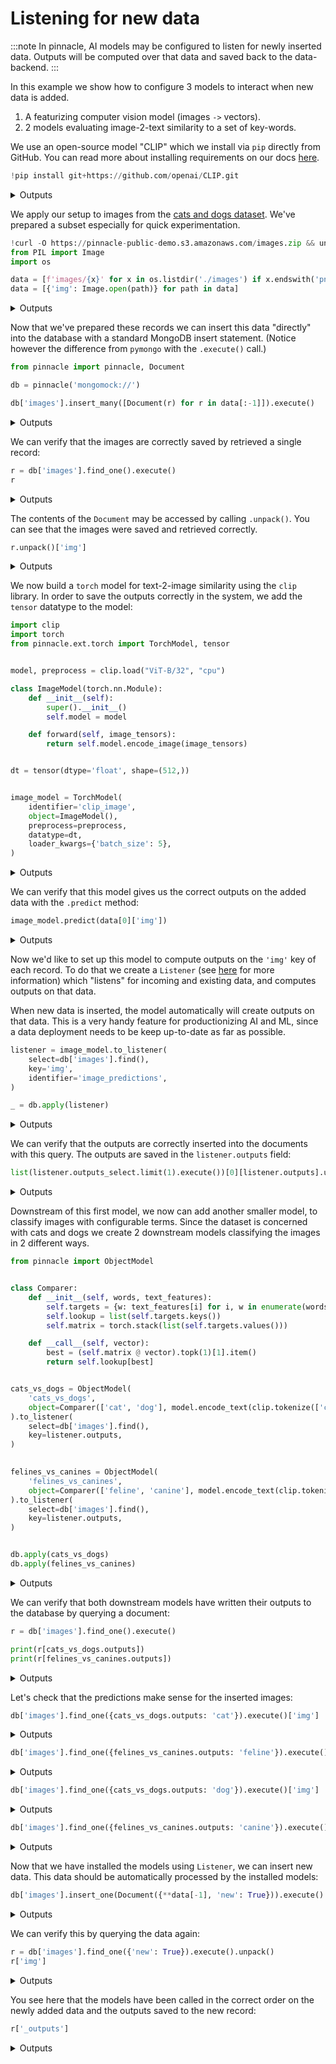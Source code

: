 
# Listening for new data

:::note
In pinnacle, AI models may be configured to listen for newly inserted data.
Outputs will be computed over that data and saved back to the data-backend.
:::

In this example we show how to configure 3 models to interact when new data is added.

1. A featurizing computer vision model (images `->` vectors).
1. 2 models evaluating image-2-text similarity to a set of key-words.

We use an open-source model "CLIP" which we install via `pip` directly from GitHub.
You can read more about installing requirements on our docs [here](../get_started/environment).

```python
!pip install git+https://github.com/openai/CLIP.git
```

<details>
<summary>Outputs</summary>
<pre>
    Collecting git+https://github.com/openai/CLIP.git
      Cloning https://github.com/openai/CLIP.git to /private/var/folders/3h/p6qzszds1c7gtbmt_2qq0tvm0000gn/T/pip-req-build-spx4v54y
      Running command git clone --filter=blob:none --quiet https://github.com/openai/CLIP.git /private/var/folders/3h/p6qzszds1c7gtbmt_2qq0tvm0000gn/T/pip-req-build-spx4v54y
      Resolved https://github.com/openai/CLIP.git to commit a1d071733d7111c9c014f024669f959182114e33
      Installing build dependencies ... [?25ldone
    [?25h  Getting requirements to build wheel ... [?25ldone
    [?25h  Preparing metadata (pyproject.toml) ... [?25ldone
    [?25hRequirement already satisfied: ftfy in /Users/dodo/.pyenv/versions/3.11.7/envs/pinnacle-3.11/lib/python3.11/site-packages (from clip==1.0) (6.2.0)
    Requirement already satisfied: regex in /Users/dodo/.pyenv/versions/3.11.7/envs/pinnacle-3.11/lib/python3.11/site-packages (from clip==1.0) (2023.12.25)
    Requirement already satisfied: tqdm in /Users/dodo/.pyenv/versions/3.11.7/envs/pinnacle-3.11/lib/python3.11/site-packages (from clip==1.0) (4.66.2)
    Requirement already satisfied: torch in /Users/dodo/.pyenv/versions/3.11.7/envs/pinnacle-3.11/lib/python3.11/site-packages (from clip==1.0) (2.2.2)
    Requirement already satisfied: torchvision in /Users/dodo/.pyenv/versions/3.11.7/envs/pinnacle-3.11/lib/python3.11/site-packages (from clip==1.0) (0.17.2)
    Requirement already satisfied: wcwidth\<0.3.0,\>=0.2.12 in /Users/dodo/.pyenv/versions/3.11.7/envs/pinnacle-3.11/lib/python3.11/site-packages (from ftfy-\>clip==1.0) (0.2.13)
    Requirement already satisfied: filelock in /Users/dodo/.pyenv/versions/3.11.7/envs/pinnacle-3.11/lib/python3.11/site-packages (from torch-\>clip==1.0) (3.13.3)
    Requirement already satisfied: typing-extensions\>=4.8.0 in /Users/dodo/.pyenv/versions/3.11.7/envs/pinnacle-3.11/lib/python3.11/site-packages (from torch-\>clip==1.0) (4.11.0)
    Requirement already satisfied: sympy in /Users/dodo/.pyenv/versions/3.11.7/envs/pinnacle-3.11/lib/python3.11/site-packages (from torch-\>clip==1.0) (1.12)
    Requirement already satisfied: networkx in /Users/dodo/.pyenv/versions/3.11.7/envs/pinnacle-3.11/lib/python3.11/site-packages (from torch-\>clip==1.0) (3.3)
    Requirement already satisfied: jinja2 in /Users/dodo/.pyenv/versions/3.11.7/envs/pinnacle-3.11/lib/python3.11/site-packages (from torch-\>clip==1.0) (3.1.3)
    Requirement already satisfied: fsspec in /Users/dodo/.pyenv/versions/3.11.7/envs/pinnacle-3.11/lib/python3.11/site-packages (from torch-\>clip==1.0) (2024.2.0)
    Requirement already satisfied: numpy in /Users/dodo/.pyenv/versions/3.11.7/envs/pinnacle-3.11/lib/python3.11/site-packages (from torchvision-\>clip==1.0) (1.26.4)
    Requirement already satisfied: pillow!=8.3.*,\>=5.3.0 in /Users/dodo/.pyenv/versions/3.11.7/envs/pinnacle-3.11/lib/python3.11/site-packages (from torchvision-\>clip==1.0) (10.3.0)
    Requirement already satisfied: MarkupSafe\>=2.0 in /Users/dodo/.pyenv/versions/3.11.7/envs/pinnacle-3.11/lib/python3.11/site-packages (from jinja2-\>torch-\>clip==1.0) (2.1.5)
    Requirement already satisfied: mpmath\>=0.19 in /Users/dodo/.pyenv/versions/3.11.7/envs/pinnacle-3.11/lib/python3.11/site-packages (from sympy-\>torch-\>clip==1.0) (1.3.0)
    
    [1m[[0m[34;49mnotice[0m[1;39;49m][0m[39;49m A new release of pip is available: [0m[31;49m23.2.1[0m[39;49m -\> [0m[32;49m24.0[0m
    [1m[[0m[34;49mnotice[0m[1;39;49m][0m[39;49m To update, run: [0m[32;49mpip install --upgrade pip[0m

</pre>
</details>

We apply our setup to images from the 
[cats and dogs dataset](https://www.kaggle.com/c/dogs-vs-cats). We've prepared a subset especially 
for quick experimentation.

```python
!curl -O https://pinnacle-public-demo.s3.amazonaws.com/images.zip && unzip images.zip
from PIL import Image
import os

data = [f'images/{x}' for x in os.listdir('./images') if x.endswith('png')]
data = [{'img': Image.open(path)} for path in data]
```

<details>
<summary>Outputs</summary>

</details>

Now that we've prepared these records we can insert this data "directly" into the database with 
a standard MongoDB insert statement. (Notice however the difference from `pymongo` with the `.execute()` call.)

```python
from pinnacle import pinnacle, Document

db = pinnacle('mongomock://')

db['images'].insert_many([Document(r) for r in data[:-1]]).execute()
```

<details>
<summary>Outputs</summary>
<pre>
    2024-May-27 11:33:18.45| INFO     | Duncans-MBP.fritz.box| pinnacle.base.build:69   | Data Client is ready. mongomock.MongoClient('localhost', 27017)
    2024-May-27 11:33:18.47| INFO     | Duncans-MBP.fritz.box| pinnacle.base.build:42   | Connecting to Metadata Client with engine:  mongomock.MongoClient('localhost', 27017)
    2024-May-27 11:33:18.47| INFO     | Duncans-MBP.fritz.box| pinnacle.base.build:155  | Connecting to compute client: None
    2024-May-27 11:33:18.47| INFO     | Duncans-MBP.fritz.box| pinnacle.base.datalayer:85   | Building Data Layer
    2024-May-27 11:33:18.47| INFO     | Duncans-MBP.fritz.box| pinnacle.base.build:220  | Configuration: 
     +---------------+--------------+
    | Configuration |    Value     |
    +---------------+--------------+
    |  Data Backend | mongomock:// |
    +---------------+--------------+
    2024-May-27 11:33:18.49| WARNING  | Duncans-MBP.fritz.box| pinnacle.misc.annotations:117  | add is deprecated and will be removed in a future release.
    2024-May-27 11:33:18.49| WARNING  | Duncans-MBP.fritz.box| pinnacle.backends.local.artifacts:82   | File /tmp/e6eb888f0b0fbbab905029cb309537b9383919a6 already exists
    2024-May-27 11:33:18.49| WARNING  | Duncans-MBP.fritz.box| pinnacle.backends.local.artifacts:82   | File /tmp/ee1a946181f065af29a3c8637b2858b153d8fc8e already exists
    2024-May-27 11:34:10.59| INFO     | Duncans-MBP.fritz.box| pinnacle.backends.local.compute:37   | Submitting job. function:\<function callable_job at 0x10cd4be20\>
    2024-May-27 11:34:10.99| SUCCESS  | Duncans-MBP.fritz.box| pinnacle.backends.local.compute:43   | Job submitted on \<pinnacle.backends.local.compute.LocalComputeBackend object at 0x13ecc76d0\>.  function:\<function callable_job at 0x10cd4be20\> future:cc9d945c-c1d2-474f-a869-a96dac41a32a

</pre>
<pre>
    ([ObjectId('665453924260c60bfe3e8084'),
      ObjectId('665453924260c60bfe3e8085'),
      ObjectId('665453924260c60bfe3e8086'),
      ObjectId('665453924260c60bfe3e8087'),
      ObjectId('665453924260c60bfe3e8088'),
      ObjectId('665453924260c60bfe3e8089'),
      ObjectId('665453924260c60bfe3e808a'),
      ObjectId('665453924260c60bfe3e808b'),
      ObjectId('665453924260c60bfe3e808c'),
      ObjectId('665453924260c60bfe3e808d'),
      ObjectId('665453924260c60bfe3e808e'),
      ObjectId('665453924260c60bfe3e808f'),
      ObjectId('665453924260c60bfe3e8090'),
      ObjectId('665453924260c60bfe3e8091'),
      ObjectId('665453924260c60bfe3e8092'),
      ObjectId('665453924260c60bfe3e8093'),
      ObjectId('665453924260c60bfe3e8094'),
      ObjectId('665453924260c60bfe3e8095'),
      ObjectId('665453924260c60bfe3e8096'),
      ObjectId('665453924260c60bfe3e8097'),
      ObjectId('665453924260c60bfe3e8098'),
      ObjectId('665453924260c60bfe3e8099'),
      ObjectId('665453924260c60bfe3e809a'),
      ObjectId('665453924260c60bfe3e809b'),
      ObjectId('665453924260c60bfe3e809c'),
      ObjectId('665453924260c60bfe3e809d'),
      ObjectId('665453924260c60bfe3e809e'),
      ObjectId('665453924260c60bfe3e809f'),
      ObjectId('665453924260c60bfe3e80a0'),
      ObjectId('665453924260c60bfe3e80a1'),
      ObjectId('665453924260c60bfe3e80a2'),
      ObjectId('665453924260c60bfe3e80a3'),
      ObjectId('665453924260c60bfe3e80a4'),
      ObjectId('665453924260c60bfe3e80a5'),
      ObjectId('665453924260c60bfe3e80a6'),
      ObjectId('665453924260c60bfe3e80a7'),
      ObjectId('665453924260c60bfe3e80a8'),
      ObjectId('665453924260c60bfe3e80a9'),
      ObjectId('665453924260c60bfe3e80aa'),
      ObjectId('665453924260c60bfe3e80ab'),
      ObjectId('665453924260c60bfe3e80ac'),
      ObjectId('665453924260c60bfe3e80ad'),
      ObjectId('665453924260c60bfe3e80ae'),
      ObjectId('665453924260c60bfe3e80af'),
      ObjectId('665453924260c60bfe3e80b0'),
      ObjectId('665453924260c60bfe3e80b1'),
      ObjectId('665453924260c60bfe3e80b2'),
      ObjectId('665453924260c60bfe3e80b3'),
      ObjectId('665453924260c60bfe3e80b4'),
      ObjectId('665453924260c60bfe3e80b5'),
      ObjectId('665453924260c60bfe3e80b6'),
      ObjectId('665453924260c60bfe3e80b7'),
      ObjectId('665453924260c60bfe3e80b8'),
      ObjectId('665453924260c60bfe3e80b9'),
      ObjectId('665453924260c60bfe3e80ba'),
      ObjectId('665453924260c60bfe3e80bb'),
      ObjectId('665453924260c60bfe3e80bc'),
      ObjectId('665453924260c60bfe3e80bd'),
      ObjectId('665453924260c60bfe3e80be'),
      ObjectId('665453924260c60bfe3e80bf'),
      ObjectId('665453924260c60bfe3e80c0'),
      ObjectId('665453924260c60bfe3e80c1'),
      ObjectId('665453924260c60bfe3e80c2'),
      ObjectId('665453924260c60bfe3e80c3'),
      ObjectId('665453924260c60bfe3e80c4'),
      ObjectId('665453924260c60bfe3e80c5'),
      ObjectId('665453924260c60bfe3e80c6'),
      ObjectId('665453924260c60bfe3e80c7'),
      ObjectId('665453924260c60bfe3e80c8'),
      ObjectId('665453924260c60bfe3e80c9'),
      ObjectId('665453924260c60bfe3e80ca'),
      ObjectId('665453924260c60bfe3e80cb'),
      ObjectId('665453924260c60bfe3e80cc'),
      ObjectId('665453924260c60bfe3e80cd'),
      ObjectId('665453924260c60bfe3e80ce'),
      ObjectId('665453924260c60bfe3e80cf'),
      ObjectId('665453924260c60bfe3e80d0'),
      ObjectId('665453924260c60bfe3e80d1'),
      ObjectId('665453924260c60bfe3e80d2'),
      ObjectId('665453924260c60bfe3e80d3'),
      ObjectId('665453924260c60bfe3e80d4'),
      ObjectId('665453924260c60bfe3e80d5'),
      ObjectId('665453924260c60bfe3e80d6'),
      ObjectId('665453924260c60bfe3e80d7'),
      ObjectId('665453924260c60bfe3e80d8'),
      ObjectId('665453924260c60bfe3e80d9'),
      ObjectId('665453924260c60bfe3e80da'),
      ObjectId('665453924260c60bfe3e80db'),
      ObjectId('665453924260c60bfe3e80dc'),
      ObjectId('665453924260c60bfe3e80dd'),
      ObjectId('665453924260c60bfe3e80de'),
      ObjectId('665453924260c60bfe3e80df'),
      ObjectId('665453924260c60bfe3e80e0'),
      ObjectId('665453924260c60bfe3e80e1'),
      ObjectId('665453924260c60bfe3e80e2'),
      ObjectId('665453924260c60bfe3e80e3'),
      ObjectId('665453924260c60bfe3e80e4'),
      ObjectId('665453924260c60bfe3e80e5'),
      ObjectId('665453924260c60bfe3e80e6'),
      ObjectId('665453924260c60bfe3e80e7'),
      ObjectId('665453924260c60bfe3e80e8'),
      ObjectId('665453924260c60bfe3e80e9'),
      ObjectId('665453924260c60bfe3e80ea'),
      ObjectId('665453924260c60bfe3e80eb'),
      ObjectId('665453924260c60bfe3e80ec'),
      ObjectId('665453924260c60bfe3e80ed'),
      ObjectId('665453924260c60bfe3e80ee'),
      ObjectId('665453924260c60bfe3e80ef'),
      ObjectId('665453924260c60bfe3e80f0'),
      ObjectId('665453924260c60bfe3e80f1'),
      ObjectId('665453924260c60bfe3e80f2'),
      ObjectId('665453924260c60bfe3e80f3'),
      ObjectId('665453924260c60bfe3e80f4'),
      ObjectId('665453924260c60bfe3e80f5'),
      ObjectId('665453924260c60bfe3e80f6'),
      ObjectId('665453924260c60bfe3e80f7'),
      ObjectId('665453924260c60bfe3e80f8'),
      ObjectId('665453924260c60bfe3e80f9'),
      ObjectId('665453924260c60bfe3e80fa'),
      ObjectId('665453924260c60bfe3e80fb'),
      ObjectId('665453924260c60bfe3e80fc'),
      ObjectId('665453924260c60bfe3e80fd'),
      ObjectId('665453924260c60bfe3e80fe'),
      ObjectId('665453924260c60bfe3e80ff'),
      ObjectId('665453924260c60bfe3e8100'),
      ObjectId('665453924260c60bfe3e8101'),
      ObjectId('665453924260c60bfe3e8102'),
      ObjectId('665453924260c60bfe3e8103'),
      ObjectId('665453924260c60bfe3e8104'),
      ObjectId('665453924260c60bfe3e8105'),
      ObjectId('665453924260c60bfe3e8106'),
      ObjectId('665453924260c60bfe3e8107'),
      ObjectId('665453924260c60bfe3e8108'),
      ObjectId('665453924260c60bfe3e8109'),
      ObjectId('665453924260c60bfe3e810a'),
      ObjectId('665453924260c60bfe3e810b'),
      ObjectId('665453924260c60bfe3e810c'),
      ObjectId('665453924260c60bfe3e810d'),
      ObjectId('665453924260c60bfe3e810e'),
      ObjectId('665453924260c60bfe3e810f'),
      ObjectId('665453924260c60bfe3e8110'),
      ObjectId('665453924260c60bfe3e8111'),
      ObjectId('665453924260c60bfe3e8112'),
      ObjectId('665453924260c60bfe3e8113'),
      ObjectId('665453924260c60bfe3e8114'),
      ObjectId('665453924260c60bfe3e8115'),
      ObjectId('665453924260c60bfe3e8116'),
      ObjectId('665453924260c60bfe3e8117'),
      ObjectId('665453924260c60bfe3e8118'),
      ObjectId('665453924260c60bfe3e8119'),
      ObjectId('665453924260c60bfe3e811a'),
      ObjectId('665453924260c60bfe3e811b'),
      ObjectId('665453924260c60bfe3e811c'),
      ObjectId('665453924260c60bfe3e811d'),
      ObjectId('665453924260c60bfe3e811e'),
      ObjectId('665453924260c60bfe3e811f'),
      ObjectId('665453924260c60bfe3e8120'),
      ObjectId('665453924260c60bfe3e8121'),
      ObjectId('665453924260c60bfe3e8122'),
      ObjectId('665453924260c60bfe3e8123'),
      ObjectId('665453924260c60bfe3e8124'),
      ObjectId('665453924260c60bfe3e8125'),
      ObjectId('665453924260c60bfe3e8126'),
      ObjectId('665453924260c60bfe3e8127'),
      ObjectId('665453924260c60bfe3e8128'),
      ObjectId('665453924260c60bfe3e8129'),
      ObjectId('665453924260c60bfe3e812a'),
      ObjectId('665453924260c60bfe3e812b'),
      ObjectId('665453924260c60bfe3e812c'),
      ObjectId('665453924260c60bfe3e812d'),
      ObjectId('665453924260c60bfe3e812e'),
      ObjectId('665453924260c60bfe3e812f'),
      ObjectId('665453924260c60bfe3e8130'),
      ObjectId('665453924260c60bfe3e8131'),
      ObjectId('665453924260c60bfe3e8132'),
      ObjectId('665453924260c60bfe3e8133'),
      ObjectId('665453924260c60bfe3e8134'),
      ObjectId('665453924260c60bfe3e8135'),
      ObjectId('665453924260c60bfe3e8136'),
      ObjectId('665453924260c60bfe3e8137'),
      ObjectId('665453924260c60bfe3e8138'),
      ObjectId('665453924260c60bfe3e8139'),
      ObjectId('665453924260c60bfe3e813a'),
      ObjectId('665453924260c60bfe3e813b'),
      ObjectId('665453924260c60bfe3e813c'),
      ObjectId('665453924260c60bfe3e813d'),
      ObjectId('665453924260c60bfe3e813e'),
      ObjectId('665453924260c60bfe3e813f'),
      ObjectId('665453924260c60bfe3e8140'),
      ObjectId('665453924260c60bfe3e8141'),
      ObjectId('665453924260c60bfe3e8142'),
      ObjectId('665453924260c60bfe3e8143'),
      ObjectId('665453924260c60bfe3e8144'),
      ObjectId('665453924260c60bfe3e8145'),
      ObjectId('665453924260c60bfe3e8146'),
      ObjectId('665453924260c60bfe3e8147'),
      ObjectId('665453924260c60bfe3e8148'),
      ObjectId('665453924260c60bfe3e8149'),
      ObjectId('665453924260c60bfe3e814a'),
      ObjectId('665453924260c60bfe3e814b'),
      ObjectId('665453924260c60bfe3e814c'),
      ObjectId('665453924260c60bfe3e814d'),
      ObjectId('665453924260c60bfe3e814e'),
      ObjectId('665453924260c60bfe3e814f'),
      ObjectId('665453924260c60bfe3e8150'),
      ObjectId('665453924260c60bfe3e8151'),
      ObjectId('665453924260c60bfe3e8152'),
      ObjectId('665453924260c60bfe3e8153'),
      ObjectId('665453924260c60bfe3e8154'),
      ObjectId('665453924260c60bfe3e8155'),
      ObjectId('665453924260c60bfe3e8156'),
      ObjectId('665453924260c60bfe3e8157'),
      ObjectId('665453924260c60bfe3e8158'),
      ObjectId('665453924260c60bfe3e8159'),
      ObjectId('665453924260c60bfe3e815a'),
      ObjectId('665453924260c60bfe3e815b'),
      ObjectId('665453924260c60bfe3e815c'),
      ObjectId('665453924260c60bfe3e815d'),
      ObjectId('665453924260c60bfe3e815e'),
      ObjectId('665453924260c60bfe3e815f'),
      ObjectId('665453924260c60bfe3e8160'),
      ObjectId('665453924260c60bfe3e8161'),
      ObjectId('665453924260c60bfe3e8162'),
      ObjectId('665453924260c60bfe3e8163'),
      ObjectId('665453924260c60bfe3e8164'),
      ObjectId('665453924260c60bfe3e8165'),
      ObjectId('665453924260c60bfe3e8166'),
      ObjectId('665453924260c60bfe3e8167'),
      ObjectId('665453924260c60bfe3e8168'),
      ObjectId('665453924260c60bfe3e8169'),
      ObjectId('665453924260c60bfe3e816a'),
      ObjectId('665453924260c60bfe3e816b'),
      ObjectId('665453924260c60bfe3e816c'),
      ObjectId('665453924260c60bfe3e816d'),
      ObjectId('665453924260c60bfe3e816e'),
      ObjectId('665453924260c60bfe3e816f'),
      ObjectId('665453924260c60bfe3e8170'),
      ObjectId('665453924260c60bfe3e8171'),
      ObjectId('665453924260c60bfe3e8172'),
      ObjectId('665453924260c60bfe3e8173'),
      ObjectId('665453924260c60bfe3e8174'),
      ObjectId('665453924260c60bfe3e8175'),
      ObjectId('665453924260c60bfe3e8176'),
      ObjectId('665453924260c60bfe3e8177'),
      ObjectId('665453924260c60bfe3e8178'),
      ObjectId('665453924260c60bfe3e8179'),
      ObjectId('665453924260c60bfe3e817a'),
      ObjectId('665453924260c60bfe3e817b'),
      ObjectId('665453924260c60bfe3e817c'),
      ObjectId('665453924260c60bfe3e817d'),
      ObjectId('665453924260c60bfe3e817e'),
      ObjectId('665453924260c60bfe3e817f'),
      ObjectId('665453924260c60bfe3e8180'),
      ObjectId('665453924260c60bfe3e8181'),
      ObjectId('665453924260c60bfe3e8182'),
      ObjectId('665453924260c60bfe3e8183'),
      ObjectId('665453924260c60bfe3e8184'),
      ObjectId('665453924260c60bfe3e8185'),
      ObjectId('665453924260c60bfe3e8186'),
      ObjectId('665453924260c60bfe3e8187'),
      ObjectId('665453924260c60bfe3e8188'),
      ObjectId('665453924260c60bfe3e8189'),
      ObjectId('665453924260c60bfe3e818a'),
      ObjectId('665453924260c60bfe3e818b'),
      ObjectId('665453924260c60bfe3e818c'),
      ObjectId('665453924260c60bfe3e818d'),
      ObjectId('665453924260c60bfe3e818e'),
      ObjectId('665453924260c60bfe3e818f'),
      ObjectId('665453924260c60bfe3e8190'),
      ObjectId('665453924260c60bfe3e8191'),
      ObjectId('665453924260c60bfe3e8192'),
      ObjectId('665453924260c60bfe3e8193'),
      ObjectId('665453924260c60bfe3e8194'),
      ObjectId('665453924260c60bfe3e8195'),
      ObjectId('665453924260c60bfe3e8196'),
      ObjectId('665453924260c60bfe3e8197'),
      ObjectId('665453924260c60bfe3e8198'),
      ObjectId('665453924260c60bfe3e8199'),
      ObjectId('665453924260c60bfe3e819a'),
      ObjectId('665453924260c60bfe3e819b'),
      ObjectId('665453924260c60bfe3e819c'),
      ObjectId('665453924260c60bfe3e819d'),
      ObjectId('665453924260c60bfe3e819e'),
      ObjectId('665453924260c60bfe3e819f'),
      ObjectId('665453924260c60bfe3e81a0'),
      ObjectId('665453924260c60bfe3e81a1'),
      ObjectId('665453924260c60bfe3e81a2'),
      ObjectId('665453924260c60bfe3e81a3'),
      ObjectId('665453924260c60bfe3e81a4'),
      ObjectId('665453924260c60bfe3e81a5'),
      ObjectId('665453924260c60bfe3e81a6'),
      ObjectId('665453924260c60bfe3e81a7'),
      ObjectId('665453924260c60bfe3e81a8'),
      ObjectId('665453924260c60bfe3e81a9'),
      ObjectId('665453924260c60bfe3e81aa'),
      ObjectId('665453924260c60bfe3e81ab'),
      ObjectId('665453924260c60bfe3e81ac'),
      ObjectId('665453924260c60bfe3e81ad'),
      ObjectId('665453924260c60bfe3e81ae'),
      ObjectId('665453924260c60bfe3e81af'),
      ObjectId('665453924260c60bfe3e81b0'),
      ObjectId('665453924260c60bfe3e81b1'),
      ObjectId('665453924260c60bfe3e81b2'),
      ObjectId('665453924260c60bfe3e81b3'),
      ObjectId('665453924260c60bfe3e81b4'),
      ObjectId('665453924260c60bfe3e81b5'),
      ObjectId('665453924260c60bfe3e81b6'),
      ObjectId('665453924260c60bfe3e81b7'),
      ObjectId('665453924260c60bfe3e81b8'),
      ObjectId('665453924260c60bfe3e81b9'),
      ObjectId('665453924260c60bfe3e81ba'),
      ObjectId('665453924260c60bfe3e81bb'),
      ObjectId('665453924260c60bfe3e81bc'),
      ObjectId('665453924260c60bfe3e81bd'),
      ObjectId('665453924260c60bfe3e81be'),
      ObjectId('665453924260c60bfe3e81bf'),
      ObjectId('665453924260c60bfe3e81c0'),
      ObjectId('665453924260c60bfe3e81c1'),
      ObjectId('665453924260c60bfe3e81c2'),
      ObjectId('665453924260c60bfe3e81c3'),
      ObjectId('665453924260c60bfe3e81c4'),
      ObjectId('665453924260c60bfe3e81c5'),
      ObjectId('665453924260c60bfe3e81c6'),
      ObjectId('665453924260c60bfe3e81c7'),
      ObjectId('665453924260c60bfe3e81c8'),
      ObjectId('665453924260c60bfe3e81c9'),
      ObjectId('665453924260c60bfe3e81ca'),
      ObjectId('665453924260c60bfe3e81cb'),
      ObjectId('665453924260c60bfe3e81cc'),
      ObjectId('665453924260c60bfe3e81cd'),
      ObjectId('665453924260c60bfe3e81ce'),
      ObjectId('665453924260c60bfe3e81cf'),
      ObjectId('665453924260c60bfe3e81d0'),
      ObjectId('665453924260c60bfe3e81d1'),
      ObjectId('665453924260c60bfe3e81d2'),
      ObjectId('665453924260c60bfe3e81d3'),
      ObjectId('665453924260c60bfe3e81d4'),
      ObjectId('665453924260c60bfe3e81d5'),
      ObjectId('665453924260c60bfe3e81d6'),
      ObjectId('665453924260c60bfe3e81d7'),
      ObjectId('665453924260c60bfe3e81d8'),
      ObjectId('665453924260c60bfe3e81d9'),
      ObjectId('665453924260c60bfe3e81da'),
      ObjectId('665453924260c60bfe3e81db'),
      ObjectId('665453924260c60bfe3e81dc'),
      ObjectId('665453924260c60bfe3e81dd'),
      ObjectId('665453924260c60bfe3e81de'),
      ObjectId('665453924260c60bfe3e81df'),
      ObjectId('665453924260c60bfe3e81e0'),
      ObjectId('665453924260c60bfe3e81e1'),
      ObjectId('665453924260c60bfe3e81e2'),
      ObjectId('665453924260c60bfe3e81e3'),
      ObjectId('665453924260c60bfe3e81e4'),
      ObjectId('665453924260c60bfe3e81e5'),
      ObjectId('665453924260c60bfe3e81e6'),
      ObjectId('665453924260c60bfe3e81e7'),
      ObjectId('665453924260c60bfe3e81e8'),
      ObjectId('665453924260c60bfe3e81e9'),
      ObjectId('665453924260c60bfe3e81ea'),
      ObjectId('665453924260c60bfe3e81eb'),
      ObjectId('665453924260c60bfe3e81ec'),
      ObjectId('665453924260c60bfe3e81ed'),
      ObjectId('665453924260c60bfe3e81ee'),
      ObjectId('665453924260c60bfe3e81ef'),
      ObjectId('665453924260c60bfe3e81f0'),
      ObjectId('665453924260c60bfe3e81f1'),
      ObjectId('665453924260c60bfe3e81f2'),
      ObjectId('665453924260c60bfe3e81f3'),
      ObjectId('665453924260c60bfe3e81f4'),
      ObjectId('665453924260c60bfe3e81f5'),
      ObjectId('665453924260c60bfe3e81f6'),
      ObjectId('665453924260c60bfe3e81f7'),
      ObjectId('665453924260c60bfe3e81f8'),
      ObjectId('665453924260c60bfe3e81f9'),
      ObjectId('665453924260c60bfe3e81fa'),
      ObjectId('665453924260c60bfe3e81fb'),
      ObjectId('665453924260c60bfe3e81fc'),
      ObjectId('665453924260c60bfe3e81fd'),
      ObjectId('665453924260c60bfe3e81fe'),
      ObjectId('665453924260c60bfe3e81ff'),
      ObjectId('665453924260c60bfe3e8200'),
      ObjectId('665453924260c60bfe3e8201'),
      ObjectId('665453924260c60bfe3e8202'),
      ObjectId('665453924260c60bfe3e8203'),
      ObjectId('665453924260c60bfe3e8204'),
      ObjectId('665453924260c60bfe3e8205'),
      ObjectId('665453924260c60bfe3e8206'),
      ObjectId('665453924260c60bfe3e8207'),
      ObjectId('665453924260c60bfe3e8208'),
      ObjectId('665453924260c60bfe3e8209'),
      ObjectId('665453924260c60bfe3e820a'),
      ObjectId('665453924260c60bfe3e820b'),
      ObjectId('665453924260c60bfe3e820c'),
      ObjectId('665453924260c60bfe3e820d'),
      ObjectId('665453924260c60bfe3e820e'),
      ObjectId('665453924260c60bfe3e820f'),
      ObjectId('665453924260c60bfe3e8210'),
      ObjectId('665453924260c60bfe3e8211'),
      ObjectId('665453924260c60bfe3e8212'),
      ObjectId('665453924260c60bfe3e8213'),
      ObjectId('665453924260c60bfe3e8214'),
      ObjectId('665453924260c60bfe3e8215'),
      ObjectId('665453924260c60bfe3e8216'),
      ObjectId('665453924260c60bfe3e8217'),
      ObjectId('665453924260c60bfe3e8218'),
      ObjectId('665453924260c60bfe3e8219'),
      ObjectId('665453924260c60bfe3e821a'),
      ObjectId('665453924260c60bfe3e821b'),
      ObjectId('665453924260c60bfe3e821c'),
      ObjectId('665453924260c60bfe3e821d'),
      ObjectId('665453924260c60bfe3e821e'),
      ObjectId('665453924260c60bfe3e821f'),
      ObjectId('665453924260c60bfe3e8220'),
      ObjectId('665453924260c60bfe3e8221'),
      ObjectId('665453924260c60bfe3e8222'),
      ObjectId('665453924260c60bfe3e8223'),
      ObjectId('665453924260c60bfe3e8224'),
      ObjectId('665453924260c60bfe3e8225'),
      ObjectId('665453924260c60bfe3e8226'),
      ObjectId('665453924260c60bfe3e8227'),
      ObjectId('665453924260c60bfe3e8228'),
      ObjectId('665453924260c60bfe3e8229'),
      ObjectId('665453924260c60bfe3e822a'),
      ObjectId('665453924260c60bfe3e822b'),
      ObjectId('665453924260c60bfe3e822c'),
      ObjectId('665453924260c60bfe3e822d'),
      ObjectId('665453924260c60bfe3e822e'),
      ObjectId('665453924260c60bfe3e822f'),
      ObjectId('665453924260c60bfe3e8230'),
      ObjectId('665453924260c60bfe3e8231'),
      ObjectId('665453924260c60bfe3e8232'),
      ObjectId('665453924260c60bfe3e8233'),
      ObjectId('665453924260c60bfe3e8234'),
      ObjectId('665453924260c60bfe3e8235'),
      ObjectId('665453924260c60bfe3e8236'),
      ObjectId('665453924260c60bfe3e8237'),
      ObjectId('665453924260c60bfe3e8238'),
      ObjectId('665453924260c60bfe3e8239'),
      ObjectId('665453924260c60bfe3e823a'),
      ObjectId('665453924260c60bfe3e823b'),
      ObjectId('665453924260c60bfe3e823c'),
      ObjectId('665453924260c60bfe3e823d'),
      ObjectId('665453924260c60bfe3e823e'),
      ObjectId('665453924260c60bfe3e823f'),
      ObjectId('665453924260c60bfe3e8240'),
      ObjectId('665453924260c60bfe3e8241'),
      ObjectId('665453924260c60bfe3e8242'),
      ObjectId('665453924260c60bfe3e8243'),
      ObjectId('665453924260c60bfe3e8244'),
      ObjectId('665453924260c60bfe3e8245'),
      ObjectId('665453924260c60bfe3e8246'),
      ObjectId('665453924260c60bfe3e8247'),
      ObjectId('665453924260c60bfe3e8248'),
      ObjectId('665453924260c60bfe3e8249'),
      ObjectId('665453924260c60bfe3e824a'),
      ObjectId('665453924260c60bfe3e824b'),
      ObjectId('665453924260c60bfe3e824c'),
      ObjectId('665453924260c60bfe3e824d'),
      ObjectId('665453924260c60bfe3e824e'),
      ObjectId('665453924260c60bfe3e824f'),
      ObjectId('665453924260c60bfe3e8250'),
      ObjectId('665453924260c60bfe3e8251'),
      ObjectId('665453924260c60bfe3e8252'),
      ObjectId('665453924260c60bfe3e8253'),
      ObjectId('665453924260c60bfe3e8254'),
      ObjectId('665453924260c60bfe3e8255'),
      ObjectId('665453924260c60bfe3e8256'),
      ObjectId('665453924260c60bfe3e8257'),
      ObjectId('665453924260c60bfe3e8258'),
      ObjectId('665453924260c60bfe3e8259'),
      ObjectId('665453924260c60bfe3e825a'),
      ObjectId('665453924260c60bfe3e825b'),
      ObjectId('665453924260c60bfe3e825c'),
      ObjectId('665453924260c60bfe3e825d'),
      ObjectId('665453924260c60bfe3e825e'),
      ObjectId('665453924260c60bfe3e825f'),
      ObjectId('665453924260c60bfe3e8260'),
      ObjectId('665453924260c60bfe3e8261'),
      ObjectId('665453924260c60bfe3e8262'),
      ObjectId('665453924260c60bfe3e8263'),
      ObjectId('665453924260c60bfe3e8264'),
      ObjectId('665453924260c60bfe3e8265'),
      ObjectId('665453924260c60bfe3e8266'),
      ObjectId('665453924260c60bfe3e8267'),
      ObjectId('665453924260c60bfe3e8268'),
      ObjectId('665453924260c60bfe3e8269'),
      ObjectId('665453924260c60bfe3e826a'),
      ObjectId('665453924260c60bfe3e826b'),
      ObjectId('665453924260c60bfe3e826c'),
      ObjectId('665453924260c60bfe3e826d'),
      ObjectId('665453924260c60bfe3e826e'),
      ObjectId('665453924260c60bfe3e826f'),
      ObjectId('665453924260c60bfe3e8270'),
      ObjectId('665453924260c60bfe3e8271'),
      ObjectId('665453924260c60bfe3e8272'),
      ObjectId('665453924260c60bfe3e8273'),
      ObjectId('665453924260c60bfe3e8274'),
      ObjectId('665453924260c60bfe3e8275'),
      ObjectId('665453924260c60bfe3e8276'),
      ObjectId('665453924260c60bfe3e8277'),
      ObjectId('665453924260c60bfe3e8278'),
      ObjectId('665453924260c60bfe3e8279'),
      ObjectId('665453924260c60bfe3e827a'),
      ObjectId('665453924260c60bfe3e827b'),
      ObjectId('665453924260c60bfe3e827c'),
      ObjectId('665453924260c60bfe3e827d'),
      ObjectId('665453924260c60bfe3e827e'),
      ObjectId('665453924260c60bfe3e827f'),
      ObjectId('665453924260c60bfe3e8280'),
      ObjectId('665453924260c60bfe3e8281'),
      ObjectId('665453924260c60bfe3e8282'),
      ObjectId('665453924260c60bfe3e8283'),
      ObjectId('665453924260c60bfe3e8284'),
      ObjectId('665453924260c60bfe3e8285'),
      ObjectId('665453924260c60bfe3e8286'),
      ObjectId('665453924260c60bfe3e8287'),
      ObjectId('665453924260c60bfe3e8288'),
      ObjectId('665453924260c60bfe3e8289'),
      ObjectId('665453924260c60bfe3e828a'),
      ObjectId('665453924260c60bfe3e828b'),
      ObjectId('665453924260c60bfe3e828c'),
      ObjectId('665453924260c60bfe3e828d'),
      ObjectId('665453924260c60bfe3e828e'),
      ObjectId('665453924260c60bfe3e828f'),
      ObjectId('665453924260c60bfe3e8290'),
      ObjectId('665453924260c60bfe3e8291'),
      ObjectId('665453924260c60bfe3e8292'),
      ObjectId('665453924260c60bfe3e8293'),
      ObjectId('665453924260c60bfe3e8294'),
      ObjectId('665453924260c60bfe3e8295'),
      ObjectId('665453924260c60bfe3e8296'),
      ObjectId('665453924260c60bfe3e8297'),
      ObjectId('665453924260c60bfe3e8298'),
      ObjectId('665453924260c60bfe3e8299'),
      ObjectId('665453924260c60bfe3e829a'),
      ObjectId('665453924260c60bfe3e829b'),
      ObjectId('665453924260c60bfe3e829c'),
      ObjectId('665453924260c60bfe3e829d'),
      ObjectId('665453924260c60bfe3e829e'),
      ObjectId('665453924260c60bfe3e829f'),
      ObjectId('665453924260c60bfe3e82a0'),
      ObjectId('665453924260c60bfe3e82a1'),
      ObjectId('665453924260c60bfe3e82a2'),
      ObjectId('665453924260c60bfe3e82a3'),
      ObjectId('665453924260c60bfe3e82a4'),
      ObjectId('665453924260c60bfe3e82a5'),
      ObjectId('665453924260c60bfe3e82a6'),
      ObjectId('665453924260c60bfe3e82a7'),
      ObjectId('665453924260c60bfe3e82a8'),
      ObjectId('665453924260c60bfe3e82a9'),
      ObjectId('665453924260c60bfe3e82aa'),
      ObjectId('665453924260c60bfe3e82ab'),
      ObjectId('665453924260c60bfe3e82ac'),
      ObjectId('665453924260c60bfe3e82ad'),
      ObjectId('665453924260c60bfe3e82ae'),
      ObjectId('665453924260c60bfe3e82af'),
      ObjectId('665453924260c60bfe3e82b0'),
      ObjectId('665453924260c60bfe3e82b1'),
      ObjectId('665453924260c60bfe3e82b2'),
      ObjectId('665453924260c60bfe3e82b3'),
      ObjectId('665453924260c60bfe3e82b4'),
      ObjectId('665453924260c60bfe3e82b5'),
      ObjectId('665453924260c60bfe3e82b6'),
      ObjectId('665453924260c60bfe3e82b7'),
      ObjectId('665453924260c60bfe3e82b8'),
      ObjectId('665453924260c60bfe3e82b9'),
      ObjectId('665453924260c60bfe3e82ba'),
      ObjectId('665453924260c60bfe3e82bb'),
      ObjectId('665453924260c60bfe3e82bc'),
      ObjectId('665453924260c60bfe3e82bd'),
      ObjectId('665453924260c60bfe3e82be'),
      ObjectId('665453924260c60bfe3e82bf'),
      ObjectId('665453924260c60bfe3e82c0'),
      ObjectId('665453924260c60bfe3e82c1'),
      ObjectId('665453924260c60bfe3e82c2'),
      ObjectId('665453924260c60bfe3e82c3'),
      ObjectId('665453924260c60bfe3e82c4'),
      ObjectId('665453924260c60bfe3e82c5'),
      ObjectId('665453924260c60bfe3e82c6'),
      ObjectId('665453924260c60bfe3e82c7'),
      ObjectId('665453924260c60bfe3e82c8'),
      ObjectId('665453924260c60bfe3e82c9'),
      ObjectId('665453924260c60bfe3e82ca'),
      ObjectId('665453924260c60bfe3e82cb'),
      ObjectId('665453924260c60bfe3e82cc'),
      ObjectId('665453924260c60bfe3e82cd'),
      ObjectId('665453924260c60bfe3e82ce'),
      ObjectId('665453924260c60bfe3e82cf'),
      ObjectId('665453924260c60bfe3e82d0'),
      ObjectId('665453924260c60bfe3e82d1'),
      ObjectId('665453924260c60bfe3e82d2'),
      ObjectId('665453924260c60bfe3e82d3'),
      ObjectId('665453924260c60bfe3e82d4'),
      ObjectId('665453924260c60bfe3e82d5'),
      ObjectId('665453924260c60bfe3e82d6'),
      ObjectId('665453924260c60bfe3e82d7'),
      ObjectId('665453924260c60bfe3e82d8'),
      ObjectId('665453924260c60bfe3e82d9'),
      ObjectId('665453924260c60bfe3e82da'),
      ObjectId('665453924260c60bfe3e82db'),
      ObjectId('665453924260c60bfe3e82dc'),
      ObjectId('665453924260c60bfe3e82dd'),
      ObjectId('665453924260c60bfe3e82de'),
      ObjectId('665453924260c60bfe3e82df'),
      ObjectId('665453924260c60bfe3e82e0'),
      ObjectId('665453924260c60bfe3e82e1'),
      ObjectId('665453924260c60bfe3e82e2'),
      ObjectId('665453924260c60bfe3e82e3'),
      ObjectId('665453924260c60bfe3e82e4'),
      ObjectId('665453924260c60bfe3e82e5'),
      ObjectId('665453924260c60bfe3e82e6'),
      ObjectId('665453924260c60bfe3e82e7'),
      ObjectId('665453924260c60bfe3e82e8'),
      ObjectId('665453924260c60bfe3e82e9'),
      ObjectId('665453924260c60bfe3e82ea'),
      ObjectId('665453924260c60bfe3e82eb'),
      ObjectId('665453924260c60bfe3e82ec'),
      ObjectId('665453924260c60bfe3e82ed'),
      ObjectId('665453924260c60bfe3e82ee'),
      ObjectId('665453924260c60bfe3e82ef'),
      ObjectId('665453924260c60bfe3e82f0'),
      ObjectId('665453924260c60bfe3e82f1'),
      ObjectId('665453924260c60bfe3e82f2'),
      ObjectId('665453924260c60bfe3e82f3'),
      ObjectId('665453924260c60bfe3e82f4'),
      ObjectId('665453924260c60bfe3e82f5'),
      ObjectId('665453924260c60bfe3e82f6'),
      ObjectId('665453924260c60bfe3e82f7'),
      ObjectId('665453924260c60bfe3e82f8'),
      ObjectId('665453924260c60bfe3e82f9'),
      ObjectId('665453924260c60bfe3e82fa'),
      ObjectId('665453924260c60bfe3e82fb'),
      ObjectId('665453924260c60bfe3e82fc'),
      ObjectId('665453924260c60bfe3e82fd'),
      ObjectId('665453924260c60bfe3e82fe'),
      ObjectId('665453924260c60bfe3e82ff'),
      ObjectId('665453924260c60bfe3e8300'),
      ObjectId('665453924260c60bfe3e8301'),
      ObjectId('665453924260c60bfe3e8302'),
      ObjectId('665453924260c60bfe3e8303'),
      ObjectId('665453924260c60bfe3e8304'),
      ObjectId('665453924260c60bfe3e8305'),
      ObjectId('665453924260c60bfe3e8306'),
      ObjectId('665453924260c60bfe3e8307'),
      ObjectId('665453924260c60bfe3e8308'),
      ObjectId('665453924260c60bfe3e8309'),
      ObjectId('665453924260c60bfe3e830a'),
      ObjectId('665453924260c60bfe3e830b'),
      ObjectId('665453924260c60bfe3e830c'),
      ObjectId('665453924260c60bfe3e830d'),
      ObjectId('665453924260c60bfe3e830e'),
      ObjectId('665453924260c60bfe3e830f'),
      ObjectId('665453924260c60bfe3e8310'),
      ObjectId('665453924260c60bfe3e8311'),
      ObjectId('665453924260c60bfe3e8312'),
      ObjectId('665453924260c60bfe3e8313'),
      ObjectId('665453924260c60bfe3e8314'),
      ObjectId('665453924260c60bfe3e8315'),
      ObjectId('665453924260c60bfe3e8316'),
      ObjectId('665453924260c60bfe3e8317'),
      ObjectId('665453924260c60bfe3e8318'),
      ObjectId('665453924260c60bfe3e8319'),
      ObjectId('665453924260c60bfe3e831a'),
      ObjectId('665453924260c60bfe3e831b'),
      ObjectId('665453924260c60bfe3e831c'),
      ObjectId('665453924260c60bfe3e831d'),
      ObjectId('665453924260c60bfe3e831e'),
      ObjectId('665453924260c60bfe3e831f'),
      ObjectId('665453924260c60bfe3e8320'),
      ObjectId('665453924260c60bfe3e8321'),
      ObjectId('665453924260c60bfe3e8322'),
      ObjectId('665453924260c60bfe3e8323'),
      ObjectId('665453924260c60bfe3e8324'),
      ObjectId('665453924260c60bfe3e8325'),
      ObjectId('665453924260c60bfe3e8326'),
      ObjectId('665453924260c60bfe3e8327'),
      ObjectId('665453924260c60bfe3e8328'),
      ObjectId('665453924260c60bfe3e8329'),
      ObjectId('665453924260c60bfe3e832a'),
      ObjectId('665453924260c60bfe3e832b'),
      ObjectId('665453924260c60bfe3e832c'),
      ObjectId('665453924260c60bfe3e832d'),
      ObjectId('665453924260c60bfe3e832e'),
      ObjectId('665453924260c60bfe3e832f'),
      ObjectId('665453924260c60bfe3e8330'),
      ObjectId('665453924260c60bfe3e8331'),
      ObjectId('665453924260c60bfe3e8332'),
      ObjectId('665453924260c60bfe3e8333'),
      ObjectId('665453924260c60bfe3e8334'),
      ObjectId('665453924260c60bfe3e8335'),
      ObjectId('665453924260c60bfe3e8336'),
      ObjectId('665453924260c60bfe3e8337'),
      ObjectId('665453924260c60bfe3e8338'),
      ObjectId('665453924260c60bfe3e8339'),
      ObjectId('665453924260c60bfe3e833a'),
      ObjectId('665453924260c60bfe3e833b'),
      ObjectId('665453924260c60bfe3e833c'),
      ObjectId('665453924260c60bfe3e833d'),
      ObjectId('665453924260c60bfe3e833e'),
      ObjectId('665453924260c60bfe3e833f'),
      ObjectId('665453924260c60bfe3e8340'),
      ObjectId('665453924260c60bfe3e8341'),
      ObjectId('665453924260c60bfe3e8342'),
      ObjectId('665453924260c60bfe3e8343'),
      ObjectId('665453924260c60bfe3e8344'),
      ObjectId('665453924260c60bfe3e8345'),
      ObjectId('665453924260c60bfe3e8346'),
      ObjectId('665453924260c60bfe3e8347'),
      ObjectId('665453924260c60bfe3e8348'),
      ObjectId('665453924260c60bfe3e8349'),
      ObjectId('665453924260c60bfe3e834a'),
      ObjectId('665453924260c60bfe3e834b'),
      ObjectId('665453924260c60bfe3e834c'),
      ObjectId('665453924260c60bfe3e834d'),
      ObjectId('665453924260c60bfe3e834e'),
      ObjectId('665453924260c60bfe3e834f'),
      ObjectId('665453924260c60bfe3e8350'),
      ObjectId('665453924260c60bfe3e8351'),
      ObjectId('665453924260c60bfe3e8352'),
      ObjectId('665453924260c60bfe3e8353'),
      ObjectId('665453924260c60bfe3e8354'),
      ObjectId('665453924260c60bfe3e8355'),
      ObjectId('665453924260c60bfe3e8356'),
      ObjectId('665453924260c60bfe3e8357'),
      ObjectId('665453924260c60bfe3e8358'),
      ObjectId('665453924260c60bfe3e8359'),
      ObjectId('665453924260c60bfe3e835a'),
      ObjectId('665453924260c60bfe3e835b'),
      ObjectId('665453924260c60bfe3e835c'),
      ObjectId('665453924260c60bfe3e835d'),
      ObjectId('665453924260c60bfe3e835e'),
      ObjectId('665453924260c60bfe3e835f'),
      ObjectId('665453924260c60bfe3e8360'),
      ObjectId('665453924260c60bfe3e8361'),
      ObjectId('665453924260c60bfe3e8362'),
      ObjectId('665453924260c60bfe3e8363'),
      ObjectId('665453924260c60bfe3e8364'),
      ObjectId('665453924260c60bfe3e8365'),
      ObjectId('665453924260c60bfe3e8366'),
      ObjectId('665453924260c60bfe3e8367'),
      ObjectId('665453924260c60bfe3e8368'),
      ObjectId('665453924260c60bfe3e8369'),
      ObjectId('665453924260c60bfe3e836a'),
      ObjectId('665453924260c60bfe3e836b'),
      ObjectId('665453924260c60bfe3e836c'),
      ObjectId('665453924260c60bfe3e836d'),
      ObjectId('665453924260c60bfe3e836e'),
      ObjectId('665453924260c60bfe3e836f'),
      ObjectId('665453924260c60bfe3e8370'),
      ObjectId('665453924260c60bfe3e8371'),
      ObjectId('665453924260c60bfe3e8372'),
      ObjectId('665453924260c60bfe3e8373'),
      ObjectId('665453924260c60bfe3e8374'),
      ObjectId('665453924260c60bfe3e8375'),
      ObjectId('665453924260c60bfe3e8376'),
      ObjectId('665453924260c60bfe3e8377'),
      ObjectId('665453924260c60bfe3e8378'),
      ObjectId('665453924260c60bfe3e8379'),
      ObjectId('665453924260c60bfe3e837a'),
      ObjectId('665453924260c60bfe3e837b'),
      ObjectId('665453924260c60bfe3e837c'),
      ObjectId('665453924260c60bfe3e837d'),
      ObjectId('665453924260c60bfe3e837e'),
      ObjectId('665453924260c60bfe3e837f'),
      ObjectId('665453924260c60bfe3e8380'),
      ObjectId('665453924260c60bfe3e8381'),
      ObjectId('665453924260c60bfe3e8382'),
      ObjectId('665453924260c60bfe3e8383'),
      ObjectId('665453924260c60bfe3e8384'),
      ObjectId('665453924260c60bfe3e8385'),
      ObjectId('665453924260c60bfe3e8386'),
      ObjectId('665453924260c60bfe3e8387'),
      ObjectId('665453924260c60bfe3e8388'),
      ObjectId('665453924260c60bfe3e8389'),
      ObjectId('665453924260c60bfe3e838a'),
      ObjectId('665453924260c60bfe3e838b'),
      ObjectId('665453924260c60bfe3e838c'),
      ObjectId('665453924260c60bfe3e838d'),
      ObjectId('665453924260c60bfe3e838e'),
      ObjectId('665453924260c60bfe3e838f'),
      ObjectId('665453924260c60bfe3e8390'),
      ObjectId('665453924260c60bfe3e8391'),
      ObjectId('665453924260c60bfe3e8392'),
      ObjectId('665453924260c60bfe3e8393'),
      ObjectId('665453924260c60bfe3e8394'),
      ObjectId('665453924260c60bfe3e8395'),
      ObjectId('665453924260c60bfe3e8396'),
      ObjectId('665453924260c60bfe3e8397'),
      ObjectId('665453924260c60bfe3e8398'),
      ObjectId('665453924260c60bfe3e8399'),
      ObjectId('665453924260c60bfe3e839a'),
      ObjectId('665453924260c60bfe3e839b'),
      ObjectId('665453924260c60bfe3e839c'),
      ObjectId('665453924260c60bfe3e839d'),
      ObjectId('665453924260c60bfe3e839e'),
      ObjectId('665453924260c60bfe3e839f'),
      ObjectId('665453924260c60bfe3e83a0'),
      ObjectId('665453924260c60bfe3e83a1'),
      ObjectId('665453924260c60bfe3e83a2'),
      ObjectId('665453924260c60bfe3e83a3'),
      ObjectId('665453924260c60bfe3e83a4'),
      ObjectId('665453924260c60bfe3e83a5'),
      ObjectId('665453924260c60bfe3e83a6'),
      ObjectId('665453924260c60bfe3e83a7'),
      ObjectId('665453924260c60bfe3e83a8'),
      ObjectId('665453924260c60bfe3e83a9'),
      ObjectId('665453924260c60bfe3e83aa'),
      ObjectId('665453924260c60bfe3e83ab'),
      ObjectId('665453924260c60bfe3e83ac'),
      ObjectId('665453924260c60bfe3e83ad'),
      ObjectId('665453924260c60bfe3e83ae'),
      ObjectId('665453924260c60bfe3e83af'),
      ObjectId('665453924260c60bfe3e83b0'),
      ObjectId('665453924260c60bfe3e83b1'),
      ObjectId('665453924260c60bfe3e83b2'),
      ObjectId('665453924260c60bfe3e83b3'),
      ObjectId('665453924260c60bfe3e83b4'),
      ObjectId('665453924260c60bfe3e83b5'),
      ObjectId('665453924260c60bfe3e83b6'),
      ObjectId('665453924260c60bfe3e83b7'),
      ObjectId('665453924260c60bfe3e83b8'),
      ObjectId('665453924260c60bfe3e83b9'),
      ObjectId('665453924260c60bfe3e83ba'),
      ObjectId('665453924260c60bfe3e83bb'),
      ObjectId('665453924260c60bfe3e83bc'),
      ObjectId('665453924260c60bfe3e83bd'),
      ObjectId('665453924260c60bfe3e83be'),
      ObjectId('665453924260c60bfe3e83bf'),
      ObjectId('665453924260c60bfe3e83c0'),
      ObjectId('665453924260c60bfe3e83c1'),
      ObjectId('665453924260c60bfe3e83c2'),
      ObjectId('665453924260c60bfe3e83c3'),
      ObjectId('665453924260c60bfe3e83c4'),
      ObjectId('665453924260c60bfe3e83c5'),
      ObjectId('665453924260c60bfe3e83c6'),
      ObjectId('665453924260c60bfe3e83c7'),
      ObjectId('665453924260c60bfe3e83c8'),
      ObjectId('665453924260c60bfe3e83c9'),
      ObjectId('665453924260c60bfe3e83ca'),
      ObjectId('665453924260c60bfe3e83cb'),
      ObjectId('665453924260c60bfe3e83cc'),
      ObjectId('665453924260c60bfe3e83cd'),
      ObjectId('665453924260c60bfe3e83ce'),
      ObjectId('665453924260c60bfe3e83cf'),
      ObjectId('665453924260c60bfe3e83d0'),
      ObjectId('665453924260c60bfe3e83d1'),
      ObjectId('665453924260c60bfe3e83d2'),
      ObjectId('665453924260c60bfe3e83d3'),
      ObjectId('665453924260c60bfe3e83d4'),
      ObjectId('665453924260c60bfe3e83d5'),
      ObjectId('665453924260c60bfe3e83d6'),
      ObjectId('665453924260c60bfe3e83d7'),
      ObjectId('665453924260c60bfe3e83d8'),
      ObjectId('665453924260c60bfe3e83d9'),
      ObjectId('665453924260c60bfe3e83da'),
      ObjectId('665453924260c60bfe3e83db'),
      ObjectId('665453924260c60bfe3e83dc'),
      ObjectId('665453924260c60bfe3e83dd'),
      ObjectId('665453924260c60bfe3e83de'),
      ObjectId('665453924260c60bfe3e83df'),
      ObjectId('665453924260c60bfe3e83e0'),
      ObjectId('665453924260c60bfe3e83e1'),
      ObjectId('665453924260c60bfe3e83e2'),
      ObjectId('665453924260c60bfe3e83e3'),
      ObjectId('665453924260c60bfe3e83e4'),
      ObjectId('665453924260c60bfe3e83e5'),
      ObjectId('665453924260c60bfe3e83e6'),
      ObjectId('665453924260c60bfe3e83e7'),
      ObjectId('665453924260c60bfe3e83e8'),
      ObjectId('665453924260c60bfe3e83e9'),
      ObjectId('665453924260c60bfe3e83ea'),
      ObjectId('665453924260c60bfe3e83eb'),
      ObjectId('665453924260c60bfe3e83ec'),
      ObjectId('665453924260c60bfe3e83ed'),
      ObjectId('665453924260c60bfe3e83ee'),
      ObjectId('665453924260c60bfe3e83ef'),
      ObjectId('665453924260c60bfe3e83f0'),
      ObjectId('665453924260c60bfe3e83f1'),
      ObjectId('665453924260c60bfe3e83f2'),
      ObjectId('665453924260c60bfe3e83f3'),
      ObjectId('665453924260c60bfe3e83f4'),
      ObjectId('665453924260c60bfe3e83f5'),
      ObjectId('665453924260c60bfe3e83f6'),
      ObjectId('665453924260c60bfe3e83f7'),
      ObjectId('665453924260c60bfe3e83f8'),
      ObjectId('665453924260c60bfe3e83f9'),
      ObjectId('665453924260c60bfe3e83fa'),
      ObjectId('665453924260c60bfe3e83fb'),
      ObjectId('665453924260c60bfe3e83fc'),
      ObjectId('665453924260c60bfe3e83fd'),
      ObjectId('665453924260c60bfe3e83fe'),
      ObjectId('665453924260c60bfe3e83ff'),
      ObjectId('665453924260c60bfe3e8400'),
      ObjectId('665453924260c60bfe3e8401'),
      ObjectId('665453924260c60bfe3e8402'),
      ObjectId('665453924260c60bfe3e8403'),
      ObjectId('665453924260c60bfe3e8404'),
      ObjectId('665453924260c60bfe3e8405'),
      ObjectId('665453924260c60bfe3e8406'),
      ObjectId('665453924260c60bfe3e8407'),
      ObjectId('665453924260c60bfe3e8408'),
      ObjectId('665453924260c60bfe3e8409'),
      ObjectId('665453924260c60bfe3e840a'),
      ObjectId('665453924260c60bfe3e840b'),
      ObjectId('665453924260c60bfe3e840c'),
      ObjectId('665453924260c60bfe3e840d'),
      ObjectId('665453924260c60bfe3e840e'),
      ObjectId('665453924260c60bfe3e840f'),
      ObjectId('665453924260c60bfe3e8410'),
      ObjectId('665453924260c60bfe3e8411'),
      ObjectId('665453924260c60bfe3e8412'),
      ObjectId('665453924260c60bfe3e8413'),
      ObjectId('665453924260c60bfe3e8414'),
      ObjectId('665453924260c60bfe3e8415'),
      ObjectId('665453924260c60bfe3e8416'),
      ObjectId('665453924260c60bfe3e8417'),
      ObjectId('665453924260c60bfe3e8418'),
      ObjectId('665453924260c60bfe3e8419'),
      ObjectId('665453924260c60bfe3e841a'),
      ObjectId('665453924260c60bfe3e841b'),
      ObjectId('665453924260c60bfe3e841c'),
      ObjectId('665453924260c60bfe3e841d'),
      ObjectId('665453924260c60bfe3e841e'),
      ObjectId('665453924260c60bfe3e841f'),
      ObjectId('665453924260c60bfe3e8420'),
      ObjectId('665453924260c60bfe3e8421'),
      ObjectId('665453924260c60bfe3e8422'),
      ObjectId('665453924260c60bfe3e8423'),
      ObjectId('665453924260c60bfe3e8424'),
      ObjectId('665453924260c60bfe3e8425'),
      ObjectId('665453924260c60bfe3e8426'),
      ObjectId('665453924260c60bfe3e8427'),
      ObjectId('665453924260c60bfe3e8428'),
      ObjectId('665453924260c60bfe3e8429'),
      ObjectId('665453924260c60bfe3e842a'),
      ObjectId('665453924260c60bfe3e842b'),
      ObjectId('665453924260c60bfe3e842c'),
      ObjectId('665453924260c60bfe3e842d'),
      ObjectId('665453924260c60bfe3e842e'),
      ObjectId('665453924260c60bfe3e842f'),
      ObjectId('665453924260c60bfe3e8430'),
      ObjectId('665453924260c60bfe3e8431'),
      ObjectId('665453924260c60bfe3e8432'),
      ObjectId('665453924260c60bfe3e8433'),
      ObjectId('665453924260c60bfe3e8434'),
      ObjectId('665453924260c60bfe3e8435'),
      ObjectId('665453924260c60bfe3e8436'),
      ObjectId('665453924260c60bfe3e8437'),
      ObjectId('665453924260c60bfe3e8438'),
      ObjectId('665453924260c60bfe3e8439'),
      ObjectId('665453924260c60bfe3e843a'),
      ObjectId('665453924260c60bfe3e843b'),
      ObjectId('665453924260c60bfe3e843c'),
      ObjectId('665453924260c60bfe3e843d'),
      ObjectId('665453924260c60bfe3e843e'),
      ObjectId('665453924260c60bfe3e843f'),
      ObjectId('665453924260c60bfe3e8440'),
      ObjectId('665453924260c60bfe3e8441'),
      ObjectId('665453924260c60bfe3e8442'),
      ObjectId('665453924260c60bfe3e8443'),
      ObjectId('665453924260c60bfe3e8444'),
      ObjectId('665453924260c60bfe3e8445'),
      ObjectId('665453924260c60bfe3e8446'),
      ObjectId('665453924260c60bfe3e8447'),
      ObjectId('665453924260c60bfe3e8448'),
      ObjectId('665453924260c60bfe3e8449'),
      ObjectId('665453924260c60bfe3e844a'),
      ObjectId('665453924260c60bfe3e844b'),
      ObjectId('665453924260c60bfe3e844c'),
      ObjectId('665453924260c60bfe3e844d'),
      ObjectId('665453924260c60bfe3e844e'),
      ObjectId('665453924260c60bfe3e844f'),
      ObjectId('665453924260c60bfe3e8450'),
      ObjectId('665453924260c60bfe3e8451'),
      ObjectId('665453924260c60bfe3e8452'),
      ObjectId('665453924260c60bfe3e8453'),
      ObjectId('665453924260c60bfe3e8454'),
      ObjectId('665453924260c60bfe3e8455'),
      ObjectId('665453924260c60bfe3e8456'),
      ObjectId('665453924260c60bfe3e8457'),
      ObjectId('665453924260c60bfe3e8458'),
      ObjectId('665453924260c60bfe3e8459'),
      ObjectId('665453924260c60bfe3e845a'),
      ObjectId('665453924260c60bfe3e845b'),
      ObjectId('665453924260c60bfe3e845c'),
      ObjectId('665453924260c60bfe3e845d'),
      ObjectId('665453924260c60bfe3e845e'),
      ObjectId('665453924260c60bfe3e845f'),
      ObjectId('665453924260c60bfe3e8460'),
      ObjectId('665453924260c60bfe3e8461'),
      ObjectId('665453924260c60bfe3e8462'),
      ObjectId('665453924260c60bfe3e8463'),
      ObjectId('665453924260c60bfe3e8464'),
      ObjectId('665453924260c60bfe3e8465'),
      ObjectId('665453924260c60bfe3e8466'),
      ObjectId('665453924260c60bfe3e8467'),
      ObjectId('665453924260c60bfe3e8468'),
      ObjectId('665453924260c60bfe3e8469'),
      ObjectId('665453924260c60bfe3e846a')],
     TaskWorkflow(database=\<pinnacle.base.datalayer.Datalayer object at 0x13ed87e90\>, G=\<networkx.classes.digraph.DiGraph object at 0x13db43190\>))
</pre>
</details>

We can verify that the images are correctly saved by retrieved a single record:

```python
r = db['images'].find_one().execute()
r
```

<details>
<summary>Outputs</summary>
<pre>
    Document(\{'img': \<PIL.PngImagePlugin.PngImageFile image mode=RGB size=500x338 at 0x13EE96590\>, '_fold': 'train', '_schema': 'AUTO:img=pil_image', '_id': ObjectId('665453924260c60bfe3e8084')\})
</pre>
</details>

The contents of the `Document` may be accessed by calling `.unpack()`. You can see that the images were saved and retrieved correctly.

```python
r.unpack()['img']
```

<details>
<summary>Outputs</summary>
<div>![](/listening/10_0.png)</div>
</details>

We now build a `torch` model for text-2-image similarity using the `clip` library. In order to 
save the outputs correctly in the system, we add the `tensor` datatype to the model:

```python
import clip
import torch
from pinnacle.ext.torch import TorchModel, tensor


model, preprocess = clip.load("ViT-B/32", "cpu")

class ImageModel(torch.nn.Module):
    def __init__(self):
        super().__init__()
        self.model = model

    def forward(self, image_tensors):
        return self.model.encode_image(image_tensors)


dt = tensor(dtype='float', shape=(512,))


image_model = TorchModel(
    identifier='clip_image',
    object=ImageModel(),
    preprocess=preprocess,
    datatype=dt,
    loader_kwargs={'batch_size': 5},
)
```

<details>
<summary>Outputs</summary>

</details>

We can verify that this model gives us the correct outputs on the added data with the `.predict` method:

```python
image_model.predict(data[0]['img'])
```

<details>
<summary>Outputs</summary>
<pre>
    tensor([ 1.1590e-01, -1.1163e-01,  1.6210e-01,  3.2125e-01,  3.8310e-02,
            -2.9220e-01, -1.6120e-01, -1.0013e+00,  4.9538e-01,  1.4114e-01,
             7.6920e-02,  6.7780e-02, -1.0894e-01,  1.2793e-01, -2.6868e-01,
             4.6839e-01,  5.3715e-01,  7.9151e-02,  2.9155e-02,  2.5880e-01,
            -3.8380e-01,  8.6311e-02,  1.8946e-01,  1.6239e-01, -6.7896e-01,
             6.5299e-02,  4.9489e-01,  1.5839e-01,  8.3728e-02,  5.5632e-02,
            -1.0379e-01,  1.6675e-02, -3.3331e-01,  1.2236e-01,  6.2966e-01,
            -2.9543e-01,  6.5257e-01, -6.9910e-02,  2.0470e-01,  1.9606e+00,
            -1.2133e-01, -5.8945e-02, -1.3498e-01, -1.3249e-01,  2.0738e-01,
            -7.0674e-01,  1.3906e-01,  1.7988e-01,  7.0238e-02, -3.3584e-01,
            -2.3665e-01,  7.9334e-02, -1.0090e-01, -9.1650e-02,  1.7352e-01,
             1.1216e-01,  1.9300e-01,  4.8928e-01, -1.1548e-01,  5.7670e-02,
             6.2232e-01, -3.1829e-01, -2.3148e-01,  2.0030e-01, -4.0209e-02,
            -1.4554e-01,  4.4466e-01,  4.1464e-01, -2.4179e-01, -1.2451e-01,
             4.8724e-01, -4.7054e-02,  2.0541e-02, -4.9354e-03,  8.7666e-02,
             1.9785e-02, -1.6447e-01, -8.3285e-01, -1.2699e-01,  1.2998e-01,
            -2.3226e-01, -8.8556e-01, -1.7331e-01, -7.3583e-01,  1.2145e-01,
            -9.4184e-02,  9.7923e-01, -4.3598e-01,  3.9887e-01,  1.7900e-01,
             4.4396e-02, -4.5832e-01, -6.0410e+00, -4.3534e-01, -5.9481e-01,
             4.9649e-02, -2.7357e-02, -3.8371e-01, -9.3306e-01,  9.2320e-01,
            -1.9619e-01, -3.2803e-02, -1.9339e-02, -8.1225e-02,  4.7819e-01,
             3.1278e-02,  1.9959e-01, -2.0033e-01, -1.1671e-01, -3.9358e-01,
            -1.2317e-01, -9.5839e-01,  5.1610e-01,  1.2667e-01,  5.3419e-02,
            -8.2035e-02,  2.4216e-01,  7.0817e-03,  1.1345e-01,  5.7588e-02,
             3.5402e-01, -4.0607e-01, -4.1502e-02, -4.2697e-01,  3.4891e-01,
            -5.3146e-01, -1.0416e-01,  2.7876e-01,  1.4609e-01, -9.3855e-02,
            -1.9221e-01, -1.3139e-01, -1.7017e-01,  7.5767e-01, -4.1235e-01,
             1.9602e-01, -4.5141e-01, -2.7854e-01,  3.4447e-01,  2.3144e-02,
             5.0284e-01,  7.0880e-02, -4.6520e-02,  4.0040e-01,  1.0449e-01,
             5.3388e-01,  4.8889e-01, -1.3331e-01,  3.1072e-01,  1.7776e-01,
            -1.4810e-01,  3.3747e-01, -5.3392e-01, -1.0897e-01, -1.0275e-01,
            -1.0211e-01, -2.4024e-01, -9.3492e-02,  1.4864e-01, -5.1577e-01,
             5.0001e-01,  3.8927e-01, -2.4130e-01, -2.1834e-01,  2.5411e-01,
            -3.3644e-02, -2.9853e-01,  2.5758e-01, -1.6819e-01,  3.2913e-02,
            -2.6224e-01,  7.2353e-02, -1.1571e-01,  1.2307e-01,  5.3886e-02,
            -3.0080e-01,  7.7794e-01,  3.1006e-01,  1.4186e-01,  3.2553e-01,
             1.8123e-01,  5.2372e-02, -3.1844e-01,  9.4648e-03,  2.7061e-01,
             1.3351e-02,  1.5009e-01,  3.6278e-02,  3.6682e-01,  3.1048e-02,
             1.9435e-01, -5.7764e-02,  7.7549e-01, -1.4513e-01,  2.3016e-01,
            -3.9774e-02, -4.3843e-01, -2.7769e-01, -1.1522e+00, -7.6351e-02,
            -1.1522e-01, -1.1125e-01,  1.3012e-01,  3.2185e-01, -4.1987e-01,
             1.1690e-01,  2.2993e-01, -5.4273e-02,  7.1026e-02,  6.8535e-02,
            -3.1000e-01,  7.4613e-01, -1.7190e-01,  6.3011e-01, -1.7141e-02,
            -3.8054e-01, -2.2758e-01, -1.2865e-01,  9.5331e-01, -1.4831e-01,
             4.1659e-01,  3.2765e-01, -1.7633e-01, -4.9092e-02, -5.7158e-01,
             1.1250e-01,  8.9816e-02, -1.1677e-01,  3.0087e-01, -2.5121e-01,
             2.1989e-01, -4.8331e-01, -5.2032e-01,  8.8859e-02,  1.5607e-01,
             4.7345e-01, -2.8604e-01,  6.8347e-01,  3.0517e-02, -2.5008e-01,
             2.9491e-01, -2.0136e-01, -1.6408e-01,  7.5016e-02,  1.4922e-01,
             7.9002e-01,  3.8315e-02, -7.2039e-01, -2.8794e-01,  2.5925e-01,
            -4.6311e-01, -8.0276e-02, -2.5208e-01, -1.8260e-01,  1.0297e-01,
            -4.0524e-02, -4.5251e-04, -8.3430e-02,  4.3200e-01,  3.4515e-01,
            -5.0279e-01,  9.2067e-02, -2.5708e-01, -1.5032e+00, -3.8652e-02,
            -4.5196e-01,  8.5718e-03, -2.4990e-01, -3.9936e-02,  1.2828e-02,
            -3.1357e-01,  1.5526e-01,  5.4366e-01,  1.0955e-01, -5.4420e-01,
            -8.8090e-02, -2.4157e-01, -1.6538e-01, -3.1087e-01,  5.2663e-02,
             2.5429e-01, -4.8138e-02, -4.8485e-01,  3.8829e-01, -1.6188e-01,
            -1.2533e-01, -3.6505e-01, -1.3971e-01, -3.6999e-01, -8.9621e-02,
             1.0524e-01,  4.7519e-02,  1.4970e-01, -3.3221e-02,  5.3704e-02,
             7.2312e-02,  4.6348e-01, -1.5002e-02,  4.2172e-01,  2.0594e-01,
             1.4226e-01,  3.5545e-01,  2.2918e-02, -2.2476e-01, -3.0733e-03,
            -3.2779e-01, -5.9857e-02,  2.0830e-01,  5.2765e-01,  5.2056e-02,
            -3.0684e-01,  1.7120e-01,  7.5580e-01,  2.8488e-01, -1.0147e-01,
             2.9288e-01,  2.9232e-01,  5.2558e-01,  2.6853e-01, -6.0759e-01,
             3.1820e-01,  8.0559e-01, -2.9796e-01, -2.1610e-01,  3.1361e-02,
             3.7303e-02, -6.2717e-02,  5.5843e-02,  8.4793e-02, -2.6605e-01,
             9.1591e-02, -3.2060e-01, -3.1954e-01, -2.4636e-01,  4.0276e-01,
             4.6442e-01, -3.3635e-01, -1.8236e-01, -3.7923e-02,  2.3812e-01,
             2.5474e-02, -3.7982e-01, -3.2390e-01,  4.8698e-01,  4.0739e-01,
            -2.6965e-01,  3.4426e-02,  7.5702e-02,  3.2427e-01, -7.2199e-02,
            -2.7115e-01, -2.5527e-01,  5.9944e-01, -1.5569e-01, -9.0987e-02,
             4.4571e-01, -1.8296e-01, -4.9801e-01,  1.4001e-01,  6.0739e-01,
            -2.1250e-01, -3.2282e-02,  6.0238e-01,  1.1127e-01, -1.2075e+00,
             1.1658e-01, -1.8768e-01, -1.4897e-01,  4.3965e-01, -4.7514e-02,
            -1.1361e-01,  3.4682e-01,  7.2601e-02,  2.5298e-01, -5.5959e-01,
            -2.2657e-01,  1.0485e+00,  5.7782e-01, -6.8249e-01,  2.0709e-01,
             3.0597e-01, -4.3153e-01, -2.5387e-01,  3.8834e-01,  5.1551e-01,
             5.2100e-03,  3.3520e-01, -6.7791e-01,  6.6559e-01, -1.2692e+00,
            -1.4179e-01, -2.5137e-01,  2.1868e-01, -4.4603e-01,  8.2985e-02,
             3.0630e-01,  1.5204e-01, -1.2356e-01, -4.1893e-01, -6.5163e-01,
            -1.3898e-01, -3.1360e-01,  3.4516e-01,  4.4857e-01, -3.9492e-01,
             7.7293e-02, -4.2672e-02, -6.2462e-01,  7.2953e-01, -2.3767e-01,
             5.9171e-01, -1.5064e-01, -3.6149e-01,  2.1571e-01, -6.6212e-02,
            -3.1349e-01,  2.2127e-01, -1.1634e-01,  5.9028e-02, -5.0800e-01,
            -2.1432e-01,  1.0446e+00,  8.5178e-02,  2.9323e-01,  2.8574e-01,
             3.2103e-01, -2.4577e-01,  2.7432e-01,  1.1078e+00, -8.9108e-02,
             1.6229e-01,  1.6318e-01,  1.3020e-01, -1.5229e-02,  2.8989e-01,
            -5.8030e-01, -8.8477e-02,  4.3783e-01,  2.3567e-01,  1.1670e-01,
            -2.0998e-01,  2.5156e-01, -2.3052e-01, -2.1780e-01,  6.5135e-01,
            -1.6850e-01,  7.4846e-02, -1.8685e-01,  1.2253e-01, -4.1852e-01,
            -5.9780e-02, -7.0781e-01, -6.5484e-01,  7.1986e-01, -1.1047e-01,
             1.1983e-01,  5.5121e-01,  3.3051e-01,  4.2507e-01,  2.3734e-01,
             8.2319e-02, -2.0200e-01,  5.3302e-02,  5.6774e-01,  8.5539e-02,
             3.8295e-01,  1.8800e-02, -9.5386e-01,  7.4490e-02,  2.6489e-01,
             5.4485e-01, -1.8950e-01, -3.4931e-01, -8.4142e-02, -5.1462e-01,
            -5.5838e-02,  3.9012e-02,  2.8505e-01,  4.5606e-01, -2.2018e-01,
             1.4774e-01,  8.0736e-02, -6.9549e-02,  3.5784e-01, -2.9284e-01,
            -6.1763e-02, -5.6776e-02, -3.8342e-01, -3.8281e-01,  1.0981e-01,
             3.9572e-01, -3.6426e-01,  1.0481e-01, -2.7062e-01,  1.5884e-01,
             3.8384e-02,  1.0798e-01,  3.0277e-01,  2.1358e-01,  6.2604e-02,
            -3.6589e-01,  6.0148e-02, -2.0930e-01,  3.1359e-01,  7.2983e-01,
            -1.5445e-01, -5.2086e-02, -1.5287e-01,  3.1047e-01,  1.3831e+00,
             3.4753e-01,  2.2045e-01])
</pre>
</details>

Now we'd like to set up this model to compute outputs on the `'img'` key of each record. 
To do that we create a `Listener` (see [here](../apply_api/listener) for more information) which 
"listens" for incoming and existing data, and computes outputs on that data.

When new data is inserted, the model automatically will create outputs on that data. This is a very handy 
feature for productionizing AI and ML, since a data deployment needs to be keep up-to-date as far as possible.

```python
listener = image_model.to_listener(
    select=db['images'].find(),
    key='img',
    identifier='image_predictions',
)

_ = db.apply(listener)
```

<details>
<summary>Outputs</summary>
<pre>
    2024-May-27 11:34:16.44| WARNING  | Duncans-MBP.fritz.box| pinnacle.backends.local.artifacts:82   | File /tmp/e1635b227a7f3787dc79524d812915c342701260 already exists
    2024-May-27 11:34:17.37| INFO     | Duncans-MBP.fritz.box| pinnacle.backends.local.compute:37   | Submitting job. function:\<function method_job at 0x10cd4bec0\>

</pre>
<pre>
    999it [00:00, 107213.29it/s]
    100%|█████████████████████████████████████████████████████████████████████████████████████████████████████████████████████████████████████████████████████████████████████████████████████████████████████████████| 200/200 [00:30\<00:00,  6.58it/s]

</pre>
<pre>
    2024-May-27 11:34:49.03| INFO     | Duncans-MBP.fritz.box| pinnacle.components.model:783  | Adding 999 model outputs to `db`
    2024-May-27 11:34:49.67| WARNING  | Duncans-MBP.fritz.box| pinnacle.backends.mongodb.query:254  | Some delete ids are not executed , hence halting execution Please note the partially executed operations wont trigger any `model/listeners` unless CDC is active.
    2024-May-27 11:34:49.76| SUCCESS  | Duncans-MBP.fritz.box| pinnacle.backends.local.compute:43   | Job submitted on \<pinnacle.backends.local.compute.LocalComputeBackend object at 0x13ecc76d0\>.  function:\<function method_job at 0x10cd4bec0\> future:5d4a6013-900c-4582-9680-4043e1407519

</pre>
</details>

We can verify that the outputs are correctly inserted into the documents with this query. 
The outputs are saved in the `listener.outputs` field:

```python
list(listener.outputs_select.limit(1).execute())[0][listener.outputs].unpack()
```

<details>
<summary>Outputs</summary>
<pre>
    /Users/dodo/pinnacle/pinnacle/pinnacle/ext/torch/encoder.py:52: UserWarning: The given NumPy array is not writable, and PyTorch does not support non-writable tensors. This means writing to this tensor will result in undefined behavior. You may want to copy the array to protect its data or make it writable before converting it to a tensor. This type of warning will be suppressed for the rest of this program. (Triggered internally at /Users/runner/work/pytorch/pytorch/pytorch/torch/csrc/utils/tensor_numpy.cpp:212.)
      return torch.from_numpy(array)

</pre>
<pre>
    tensor([ 1.1590e-01, -1.1163e-01,  1.6210e-01,  3.2125e-01,  3.8310e-02,
            -2.9220e-01, -1.6120e-01, -1.0013e+00,  4.9538e-01,  1.4114e-01,
             7.6920e-02,  6.7780e-02, -1.0894e-01,  1.2793e-01, -2.6868e-01,
             4.6839e-01,  5.3715e-01,  7.9151e-02,  2.9155e-02,  2.5880e-01,
            -3.8380e-01,  8.6311e-02,  1.8946e-01,  1.6239e-01, -6.7896e-01,
             6.5299e-02,  4.9489e-01,  1.5839e-01,  8.3728e-02,  5.5632e-02,
            -1.0379e-01,  1.6675e-02, -3.3331e-01,  1.2236e-01,  6.2966e-01,
            -2.9543e-01,  6.5257e-01, -6.9910e-02,  2.0470e-01,  1.9606e+00,
            -1.2133e-01, -5.8945e-02, -1.3498e-01, -1.3249e-01,  2.0738e-01,
            -7.0674e-01,  1.3906e-01,  1.7988e-01,  7.0238e-02, -3.3584e-01,
            -2.3665e-01,  7.9334e-02, -1.0090e-01, -9.1650e-02,  1.7352e-01,
             1.1216e-01,  1.9300e-01,  4.8928e-01, -1.1548e-01,  5.7670e-02,
             6.2232e-01, -3.1829e-01, -2.3148e-01,  2.0030e-01, -4.0209e-02,
            -1.4554e-01,  4.4466e-01,  4.1464e-01, -2.4179e-01, -1.2451e-01,
             4.8724e-01, -4.7054e-02,  2.0541e-02, -4.9354e-03,  8.7666e-02,
             1.9785e-02, -1.6447e-01, -8.3285e-01, -1.2699e-01,  1.2998e-01,
            -2.3226e-01, -8.8556e-01, -1.7331e-01, -7.3583e-01,  1.2145e-01,
            -9.4184e-02,  9.7923e-01, -4.3598e-01,  3.9887e-01,  1.7900e-01,
             4.4396e-02, -4.5832e-01, -6.0410e+00, -4.3534e-01, -5.9481e-01,
             4.9649e-02, -2.7357e-02, -3.8371e-01, -9.3306e-01,  9.2320e-01,
            -1.9619e-01, -3.2803e-02, -1.9339e-02, -8.1225e-02,  4.7819e-01,
             3.1278e-02,  1.9959e-01, -2.0033e-01, -1.1671e-01, -3.9358e-01,
            -1.2317e-01, -9.5839e-01,  5.1610e-01,  1.2667e-01,  5.3419e-02,
            -8.2035e-02,  2.4216e-01,  7.0817e-03,  1.1345e-01,  5.7588e-02,
             3.5402e-01, -4.0607e-01, -4.1502e-02, -4.2697e-01,  3.4891e-01,
            -5.3146e-01, -1.0416e-01,  2.7876e-01,  1.4609e-01, -9.3855e-02,
            -1.9221e-01, -1.3139e-01, -1.7017e-01,  7.5767e-01, -4.1235e-01,
             1.9602e-01, -4.5141e-01, -2.7854e-01,  3.4447e-01,  2.3144e-02,
             5.0284e-01,  7.0880e-02, -4.6520e-02,  4.0040e-01,  1.0449e-01,
             5.3388e-01,  4.8889e-01, -1.3331e-01,  3.1072e-01,  1.7776e-01,
            -1.4810e-01,  3.3747e-01, -5.3392e-01, -1.0897e-01, -1.0275e-01,
            -1.0211e-01, -2.4024e-01, -9.3492e-02,  1.4864e-01, -5.1577e-01,
             5.0001e-01,  3.8927e-01, -2.4130e-01, -2.1834e-01,  2.5411e-01,
            -3.3644e-02, -2.9853e-01,  2.5758e-01, -1.6819e-01,  3.2913e-02,
            -2.6224e-01,  7.2353e-02, -1.1571e-01,  1.2307e-01,  5.3886e-02,
            -3.0080e-01,  7.7794e-01,  3.1006e-01,  1.4186e-01,  3.2553e-01,
             1.8123e-01,  5.2372e-02, -3.1844e-01,  9.4648e-03,  2.7061e-01,
             1.3351e-02,  1.5009e-01,  3.6278e-02,  3.6682e-01,  3.1048e-02,
             1.9435e-01, -5.7764e-02,  7.7549e-01, -1.4513e-01,  2.3016e-01,
            -3.9774e-02, -4.3843e-01, -2.7769e-01, -1.1522e+00, -7.6351e-02,
            -1.1522e-01, -1.1125e-01,  1.3012e-01,  3.2185e-01, -4.1987e-01,
             1.1690e-01,  2.2993e-01, -5.4273e-02,  7.1026e-02,  6.8535e-02,
            -3.1000e-01,  7.4613e-01, -1.7190e-01,  6.3011e-01, -1.7141e-02,
            -3.8054e-01, -2.2758e-01, -1.2865e-01,  9.5331e-01, -1.4831e-01,
             4.1659e-01,  3.2765e-01, -1.7633e-01, -4.9092e-02, -5.7158e-01,
             1.1250e-01,  8.9816e-02, -1.1677e-01,  3.0087e-01, -2.5121e-01,
             2.1989e-01, -4.8331e-01, -5.2032e-01,  8.8859e-02,  1.5607e-01,
             4.7345e-01, -2.8604e-01,  6.8347e-01,  3.0517e-02, -2.5008e-01,
             2.9491e-01, -2.0136e-01, -1.6408e-01,  7.5016e-02,  1.4922e-01,
             7.9002e-01,  3.8315e-02, -7.2039e-01, -2.8794e-01,  2.5925e-01,
            -4.6311e-01, -8.0276e-02, -2.5208e-01, -1.8260e-01,  1.0297e-01,
            -4.0524e-02, -4.5251e-04, -8.3430e-02,  4.3200e-01,  3.4515e-01,
            -5.0279e-01,  9.2067e-02, -2.5708e-01, -1.5032e+00, -3.8652e-02,
            -4.5196e-01,  8.5718e-03, -2.4990e-01, -3.9936e-02,  1.2828e-02,
            -3.1357e-01,  1.5526e-01,  5.4366e-01,  1.0955e-01, -5.4420e-01,
            -8.8090e-02, -2.4157e-01, -1.6538e-01, -3.1087e-01,  5.2663e-02,
             2.5429e-01, -4.8138e-02, -4.8485e-01,  3.8829e-01, -1.6188e-01,
            -1.2533e-01, -3.6505e-01, -1.3971e-01, -3.6999e-01, -8.9621e-02,
             1.0524e-01,  4.7519e-02,  1.4970e-01, -3.3221e-02,  5.3704e-02,
             7.2312e-02,  4.6348e-01, -1.5002e-02,  4.2172e-01,  2.0594e-01,
             1.4226e-01,  3.5545e-01,  2.2918e-02, -2.2476e-01, -3.0733e-03,
            -3.2779e-01, -5.9857e-02,  2.0830e-01,  5.2765e-01,  5.2056e-02,
            -3.0684e-01,  1.7120e-01,  7.5580e-01,  2.8488e-01, -1.0147e-01,
             2.9288e-01,  2.9232e-01,  5.2558e-01,  2.6853e-01, -6.0759e-01,
             3.1820e-01,  8.0559e-01, -2.9796e-01, -2.1610e-01,  3.1361e-02,
             3.7303e-02, -6.2717e-02,  5.5843e-02,  8.4793e-02, -2.6605e-01,
             9.1591e-02, -3.2060e-01, -3.1954e-01, -2.4636e-01,  4.0276e-01,
             4.6442e-01, -3.3635e-01, -1.8236e-01, -3.7923e-02,  2.3812e-01,
             2.5474e-02, -3.7982e-01, -3.2390e-01,  4.8698e-01,  4.0739e-01,
            -2.6965e-01,  3.4426e-02,  7.5702e-02,  3.2427e-01, -7.2199e-02,
            -2.7115e-01, -2.5527e-01,  5.9944e-01, -1.5569e-01, -9.0987e-02,
             4.4571e-01, -1.8296e-01, -4.9801e-01,  1.4001e-01,  6.0739e-01,
            -2.1250e-01, -3.2282e-02,  6.0238e-01,  1.1127e-01, -1.2075e+00,
             1.1658e-01, -1.8768e-01, -1.4897e-01,  4.3965e-01, -4.7514e-02,
            -1.1361e-01,  3.4682e-01,  7.2601e-02,  2.5298e-01, -5.5959e-01,
            -2.2657e-01,  1.0485e+00,  5.7782e-01, -6.8249e-01,  2.0709e-01,
             3.0597e-01, -4.3153e-01, -2.5387e-01,  3.8834e-01,  5.1551e-01,
             5.2100e-03,  3.3520e-01, -6.7791e-01,  6.6559e-01, -1.2692e+00,
            -1.4179e-01, -2.5137e-01,  2.1868e-01, -4.4603e-01,  8.2985e-02,
             3.0630e-01,  1.5204e-01, -1.2356e-01, -4.1893e-01, -6.5163e-01,
            -1.3898e-01, -3.1360e-01,  3.4516e-01,  4.4857e-01, -3.9492e-01,
             7.7293e-02, -4.2672e-02, -6.2462e-01,  7.2953e-01, -2.3767e-01,
             5.9171e-01, -1.5064e-01, -3.6149e-01,  2.1571e-01, -6.6212e-02,
            -3.1349e-01,  2.2127e-01, -1.1634e-01,  5.9028e-02, -5.0800e-01,
            -2.1432e-01,  1.0446e+00,  8.5178e-02,  2.9323e-01,  2.8574e-01,
             3.2103e-01, -2.4577e-01,  2.7432e-01,  1.1078e+00, -8.9108e-02,
             1.6229e-01,  1.6318e-01,  1.3020e-01, -1.5229e-02,  2.8989e-01,
            -5.8030e-01, -8.8477e-02,  4.3783e-01,  2.3567e-01,  1.1670e-01,
            -2.0998e-01,  2.5156e-01, -2.3052e-01, -2.1780e-01,  6.5135e-01,
            -1.6850e-01,  7.4846e-02, -1.8685e-01,  1.2253e-01, -4.1852e-01,
            -5.9780e-02, -7.0781e-01, -6.5484e-01,  7.1986e-01, -1.1047e-01,
             1.1983e-01,  5.5121e-01,  3.3051e-01,  4.2507e-01,  2.3734e-01,
             8.2319e-02, -2.0200e-01,  5.3302e-02,  5.6774e-01,  8.5539e-02,
             3.8295e-01,  1.8800e-02, -9.5386e-01,  7.4490e-02,  2.6489e-01,
             5.4485e-01, -1.8950e-01, -3.4931e-01, -8.4142e-02, -5.1462e-01,
            -5.5838e-02,  3.9012e-02,  2.8505e-01,  4.5606e-01, -2.2018e-01,
             1.4774e-01,  8.0736e-02, -6.9549e-02,  3.5784e-01, -2.9284e-01,
            -6.1763e-02, -5.6776e-02, -3.8342e-01, -3.8281e-01,  1.0981e-01,
             3.9572e-01, -3.6426e-01,  1.0481e-01, -2.7062e-01,  1.5884e-01,
             3.8384e-02,  1.0798e-01,  3.0277e-01,  2.1358e-01,  6.2604e-02,
            -3.6589e-01,  6.0148e-02, -2.0930e-01,  3.1359e-01,  7.2983e-01,
            -1.5445e-01, -5.2086e-02, -1.5287e-01,  3.1047e-01,  1.3831e+00,
             3.4753e-01,  2.2045e-01])
</pre>
</details>

Downstream of this first model, we now can add another smaller model, to classify images with configurable terms. 
Since the dataset is concerned with cats and dogs we create 2 downstream models classifying the images in 2 different ways.

```python
from pinnacle import ObjectModel


class Comparer:
    def __init__(self, words, text_features):
        self.targets = {w: text_features[i] for i, w in enumerate(words)}
        self.lookup = list(self.targets.keys())
        self.matrix = torch.stack(list(self.targets.values()))

    def __call__(self, vector):
        best = (self.matrix @ vector).topk(1)[1].item()
        return self.lookup[best]


cats_vs_dogs = ObjectModel(
    'cats_vs_dogs',
    object=Comparer(['cat', 'dog'], model.encode_text(clip.tokenize(['cat', 'dog']))),
).to_listener(
    select=db['images'].find(),
    key=listener.outputs,
)

            
felines_vs_canines = ObjectModel(
    'felines_vs_canines',
    object=Comparer(['feline', 'canine'], model.encode_text(clip.tokenize(['feline', 'canine']))),
).to_listener(
    select=db['images'].find(),
    key=listener.outputs,
)


db.apply(cats_vs_dogs)
db.apply(felines_vs_canines)
```

<details>
<summary>Outputs</summary>
<pre>
    2024-May-27 11:34:50.07| INFO     | Duncans-MBP.fritz.box| pinnacle.backends.local.compute:37   | Submitting job. function:\<function method_job at 0x10cd4bec0\>

</pre>
<pre>
    999it [00:00, 130533.01it/s]

</pre>
<pre>
    2024-May-27 11:34:50.63| INFO     | Duncans-MBP.fritz.box| pinnacle.components.model:783  | Adding 999 model outputs to `db`
    2024-May-27 11:34:51.22| WARNING  | Duncans-MBP.fritz.box| pinnacle.backends.mongodb.query:254  | Some delete ids are not executed , hence halting execution Please note the partially executed operations wont trigger any `model/listeners` unless CDC is active.
    2024-May-27 11:34:51.22| SUCCESS  | Duncans-MBP.fritz.box| pinnacle.backends.local.compute:43   | Job submitted on \<pinnacle.backends.local.compute.LocalComputeBackend object at 0x13ecc76d0\>.  function:\<function method_job at 0x10cd4bec0\> future:3c5da5ea-a4d2-4964-89ed-5691e0e80d4b
    2024-May-27 11:34:51.23| INFO     | Duncans-MBP.fritz.box| pinnacle.backends.local.compute:37   | Submitting job. function:\<function method_job at 0x10cd4bec0\>

</pre>
<pre>
    999it [00:00, 125897.17it/s]

</pre>
<pre>
    2024-May-27 11:34:51.51| INFO     | Duncans-MBP.fritz.box| pinnacle.components.model:783  | Adding 999 model outputs to `db`
    2024-May-27 11:34:52.08| WARNING  | Duncans-MBP.fritz.box| pinnacle.backends.mongodb.query:254  | Some delete ids are not executed , hence halting execution Please note the partially executed operations wont trigger any `model/listeners` unless CDC is active.
    2024-May-27 11:34:52.08| SUCCESS  | Duncans-MBP.fritz.box| pinnacle.backends.local.compute:43   | Job submitted on \<pinnacle.backends.local.compute.LocalComputeBackend object at 0x13ecc76d0\>.  function:\<function method_job at 0x10cd4bec0\> future:f46f6471-7895-482d-ab03-ec7344235512

</pre>
<pre>
    ([\<pinnacle.jobs.job.ComponentJob at 0x142c03d90\>],
     Listener(identifier='component/listener/felines_vs_canines/e92d248d-8ea8-4e2b-8254-5988acfea072', uuid='e92d248d-8ea8-4e2b-8254-5988acfea072', key='_outputs.b55cc5c5-9427-40ee-95a3-227e659cd783', model=ObjectModel(identifier='felines_vs_canines', uuid='65f2761b-9d4c-47fb-a5a9-f5e95c81bda9', signature='*args,**kwargs', datatype=None, output_schema=None, flatten=False, model_update_kwargs=\{\}, predict_kwargs=\{\}, compute_kwargs=\{\}, validation=None, metric_values=\{\}, num_workers=0, object=\<__main__.Comparer object at 0x177f42bd0\>), select=images.find(), active=True, predict_kwargs=\{\}))
</pre>
</details>

We can verify that both downstream models have written their outputs to the database by querying a document:

```python
r = db['images'].find_one().execute()

print(r[cats_vs_dogs.outputs])
print(r[felines_vs_canines.outputs])
```

<details>
<summary>Outputs</summary>
<pre>
    cat
    feline

</pre>
</details>

Let's check that the predictions make sense for the inserted images:

```python
db['images'].find_one({cats_vs_dogs.outputs: 'cat'}).execute()['img']
```

<details>
<summary>Outputs</summary>
<div>![](/listening/24_0.png)</div>
</details>

```python
db['images'].find_one({felines_vs_canines.outputs: 'feline'}).execute()['img']
```

<details>
<summary>Outputs</summary>
<div>![](/listening/25_0.png)</div>
</details>

```python
db['images'].find_one({cats_vs_dogs.outputs: 'dog'}).execute()['img']
```

<details>
<summary>Outputs</summary>
<div>![](/listening/26_0.png)</div>
</details>

```python
db['images'].find_one({felines_vs_canines.outputs: 'canine'}).execute()['img']
```

<details>
<summary>Outputs</summary>
<div>![](/listening/27_0.png)</div>
</details>

Now that we have installed the models using `Listener`, we can insert new data. This 
data should be automatically processed by the installed models:

```python
db['images'].insert_one(Document({**data[-1], 'new': True})).execute()
```

<details>
<summary>Outputs</summary>
<pre>
    2024-May-27 11:36:59.83| WARNING  | Duncans-MBP.fritz.box| pinnacle.misc.annotations:117  | add is deprecated and will be removed in a future release.
    2024-May-27 11:37:00.62| INFO     | Duncans-MBP.fritz.box| pinnacle.backends.local.compute:37   | Submitting job. function:\<function callable_job at 0x10cd4be20\>
    2024-May-27 11:37:00.62| SUCCESS  | Duncans-MBP.fritz.box| pinnacle.backends.local.compute:43   | Job submitted on \<pinnacle.backends.local.compute.LocalComputeBackend object at 0x13ecc76d0\>.  function:\<function callable_job at 0x10cd4be20\> future:ce572425-a6bd-4170-bad9-6ff56598388d
    2024-May-27 11:37:00.90| INFO     | Duncans-MBP.fritz.box| pinnacle.backends.local.compute:37   | Submitting job. function:\<function method_job at 0x10cd4bec0\>

</pre>
<pre>
    1it [00:00, 305.06it/s]
    100%|█████████████████████████████████████████████████████████████████████████████████████████████████████████████████████████████████████████████████████████████████████████████████████████████████████████████████| 1/1 [00:00\<00:00, 11.75it/s]

</pre>
<pre>
    2024-May-27 11:37:01.54| INFO     | Duncans-MBP.fritz.box| pinnacle.components.model:783  | Adding 1 model outputs to `db`
    2024-May-27 11:37:01.54| WARNING  | Duncans-MBP.fritz.box| pinnacle.backends.mongodb.query:254  | Some delete ids are not executed , hence halting execution Please note the partially executed operations wont trigger any `model/listeners` unless CDC is active.
    2024-May-27 11:37:01.54| SUCCESS  | Duncans-MBP.fritz.box| pinnacle.backends.local.compute:43   | Job submitted on \<pinnacle.backends.local.compute.LocalComputeBackend object at 0x13ecc76d0\>.  function:\<function method_job at 0x10cd4bec0\> future:189c7a61-61f3-4fbc-837c-4bdd38d6241d
    2024-May-27 11:37:01.54| INFO     | Duncans-MBP.fritz.box| pinnacle.backends.local.compute:37   | Submitting job. function:\<function method_job at 0x10cd4bec0\>

</pre>
<pre>
    1it [00:00, 319.59it/s]

</pre>
<pre>
    2024-May-27 11:37:01.55| INFO     | Duncans-MBP.fritz.box| pinnacle.components.model:783  | Adding 1 model outputs to `db`
    2024-May-27 11:37:01.55| WARNING  | Duncans-MBP.fritz.box| pinnacle.backends.mongodb.query:254  | Some delete ids are not executed , hence halting execution Please note the partially executed operations wont trigger any `model/listeners` unless CDC is active.
    2024-May-27 11:37:01.55| SUCCESS  | Duncans-MBP.fritz.box| pinnacle.backends.local.compute:43   | Job submitted on \<pinnacle.backends.local.compute.LocalComputeBackend object at 0x13ecc76d0\>.  function:\<function method_job at 0x10cd4bec0\> future:1c603b81-4891-4d9b-8c1b-48039e77e27d
    2024-May-27 11:37:01.55| INFO     | Duncans-MBP.fritz.box| pinnacle.backends.local.compute:37   | Submitting job. function:\<function method_job at 0x10cd4bec0\>

</pre>
<pre>
    1it [00:00, 322.39it/s]
</pre>
<pre>
    2024-May-27 11:37:01.56| INFO     | Duncans-MBP.fritz.box| pinnacle.components.model:783  | Adding 1 model outputs to `db`
    2024-May-27 11:37:01.56| WARNING  | Duncans-MBP.fritz.box| pinnacle.backends.mongodb.query:254  | Some delete ids are not executed , hence halting execution Please note the partially executed operations wont trigger any `model/listeners` unless CDC is active.
    2024-May-27 11:37:01.56| SUCCESS  | Duncans-MBP.fritz.box| pinnacle.backends.local.compute:43   | Job submitted on \<pinnacle.backends.local.compute.LocalComputeBackend object at 0x13ecc76d0\>.  function:\<function method_job at 0x10cd4bec0\> future:a5b04a66-feac-4270-8685-edb0de90142f

</pre>
<pre>
    

</pre>
<pre>
    ([ObjectId('6654543b4260c60bfe3e8479')],
     TaskWorkflow(database=\<pinnacle.base.datalayer.Datalayer object at 0x13ed87e90\>, G=\<networkx.classes.digraph.DiGraph object at 0x15c991d10\>))
</pre>
</details>

We can verify this by querying the data again:

```python
r = db['images'].find_one({'new': True}).execute().unpack()
r['img']
```

<details>
<summary>Outputs</summary>
<div>![](/listening/31_0.png)</div>
</details>

You see here that the models have been called in the correct order on the newly added data and the outputs saved 
to the new record:

```python
r['_outputs']
```

<details>
<summary>Outputs</summary>
<pre>
    \{'b55cc5c5-9427-40ee-95a3-227e659cd783': tensor([-1.9784e-01, -1.1985e-02,  1.5070e-02,  2.3934e-01,  9.1826e-02,
             -6.8618e-01,  5.9504e-01, -1.3494e+00, -1.2732e-01,  1.8213e-01,
             -2.4697e-01,  4.2079e-01,  5.8837e-03, -6.9505e-02,  3.9881e-01,
             -1.6329e-01,  1.0990e+00, -2.4527e-01,  4.1645e-01,  2.2653e-01,
             -4.2598e-01, -1.3891e-01,  3.8267e-01, -4.2262e-01,  4.2060e-02,
              1.8807e-01,  5.9752e-01,  2.3998e-01,  5.2914e-01,  6.6496e-02,
              2.9223e-01,  3.7576e-01, -2.6834e-01, -3.8394e-01, -5.1581e-01,
              6.0321e-02,  4.3297e-01, -9.6605e-02, -4.9369e-01,  1.7737e+00,
             -5.3931e-01, -3.9127e-01,  1.7854e-01, -2.3078e-01,  2.8036e-01,
              1.3256e-01,  1.7078e-01, -1.3245e-02, -1.1761e-01,  4.4366e-02,
             -2.0976e-01,  4.0344e-02, -3.3105e-02,  1.1045e-01,  4.9561e-01,
              1.8460e-02, -4.0324e-01,  2.0999e-01, -8.3989e-02, -4.0953e-01,
              6.7217e-01,  2.4515e-01,  7.3640e-01, -5.4399e-02, -3.6352e-01,
              3.7475e-02,  2.2933e-01,  2.1635e-01, -3.7907e-01,  7.3136e-02,
              1.7207e-01, -2.2663e-01,  2.0013e-01,  3.5541e-01, -3.6459e-01,
             -1.5265e-01, -2.8436e-01, -3.8413e-01, -2.1256e-02,  1.6117e-01,
              8.1823e-02, -2.8004e-01,  5.4281e-02, -6.5066e-01,  4.6435e-01,
             -3.6090e-01,  1.4236e+00, -3.5425e-01, -2.0861e-01,  1.5555e-01,
             -2.3906e-01, -2.6277e-01, -6.1501e+00,  6.8107e-01, -4.6798e-01,
             -2.5333e-01,  1.2230e-01,  8.8723e-02, -1.0091e+00,  1.0498e+00,
             -1.6454e-01, -1.4257e-01, -7.2294e-02, -1.9788e-01,  2.5033e-01,
              9.9614e-02,  1.6566e-01, -2.6232e-01, -2.2362e-01, -3.7903e-01,
             -2.1926e-01, -4.8382e-01,  4.1420e-01, -2.5579e-02,  4.6423e-02,
              3.9816e-01, -2.2495e-01, -2.0562e-01, -4.5065e-01,  1.1380e-01,
              5.0083e-01, -3.8125e-01,  1.2009e-01, -1.7179e-01, -9.2985e-02,
             -9.0663e-01,  1.1145e-01,  4.6361e-01, -4.8051e-01, -3.1573e-01,
              3.9665e-01,  8.7184e-02, -4.5003e-01,  7.2500e-01, -2.8902e-01,
              2.6280e-01,  1.4857e-01, -4.4423e-02, -3.3938e-01, -2.3859e-01,
              4.9975e-02, -2.1402e-01, -3.5357e-01,  1.9798e-01, -3.5788e-01,
              2.6473e-01,  3.6177e-01,  3.8417e-01, -1.6142e-01,  4.3199e-02,
             -3.2399e-01,  3.5889e-01, -6.3973e-01,  3.7262e-01, -8.1334e-01,
              2.0936e-01, -5.3070e-01,  1.2967e-01,  9.4323e-02,  1.4453e-01,
             -2.8726e-01,  3.4551e-01, -4.3649e-02,  2.1140e-01,  3.9445e-01,
             -3.2790e-01, -4.2833e-01,  2.5720e-01,  9.5053e-02,  4.3625e-01,
             -5.7717e-02,  2.2466e-01,  7.9365e-02,  4.0048e-02,  2.5109e-01,
              1.0167e-01,  1.4203e+00, -2.5085e-01,  2.8730e-01, -2.0506e-01,
             -6.9146e-02,  2.2863e-01,  5.7341e-01, -4.3942e-02, -3.0144e-01,
             -6.5863e-02, -3.5006e-01,  3.7668e-01, -2.0926e-01,  2.0152e-01,
             -2.4407e-03, -5.2490e-02,  2.6947e-01,  1.4438e-01,  2.8786e-01,
              2.7246e-01,  3.1032e-01, -2.0468e-01, -1.1268e+00, -5.5739e-01,
              4.1084e-02, -1.0877e-01,  5.1607e-01,  8.3844e-02, -3.7792e-01,
             -4.8277e-01,  1.9685e-01, -2.5837e-01, -3.4591e-01,  3.5694e-01,
             -4.3230e-01,  1.0324e-01, -4.7433e-01,  3.6803e-03,  9.4960e-02,
             -2.3161e-01, -3.2248e-01,  2.6306e-01,  1.1879e+00,  4.2923e-02,
              6.0710e-01,  3.5460e-01,  9.0147e-02,  2.4508e-01, -4.2532e-01,
             -2.7915e-01,  4.6251e-01, -3.4883e-01, -8.6505e-02,  4.5012e-01,
              3.1542e-01,  6.6807e-02, -4.2769e-01,  3.6456e-01, -2.1610e-01,
              6.7809e-01,  3.0854e-01, -1.8361e-01,  1.9379e-02,  5.7221e-02,
              2.3852e-01,  1.4775e-01, -5.2261e-02,  1.0130e-02, -1.5239e-01,
              8.6012e-01,  4.6111e-01, -6.5358e-01,  3.6930e-01,  4.3411e-01,
              4.9753e-01,  8.0125e-02,  2.4168e-01, -5.1495e-02,  3.2372e-01,
             -1.3840e-01, -4.4837e-01, -1.1076e-01,  1.4098e+00,  2.3750e-01,
              1.2766e-01,  2.1274e-01,  5.0297e-01, -1.1665e+00,  2.7810e-01,
             -3.8077e-01, -1.8598e-01, -3.1121e-01, -3.7083e-01,  2.4960e-01,
             -4.1929e-01, -2.4243e-01,  3.9122e-01,  1.7913e-02,  2.7623e-01,
              7.9261e-02, -1.8902e-02,  3.6915e-01,  2.3819e-01,  4.9772e-02,
             -3.8237e-01, -6.3968e-02, -7.0589e-01, -1.1346e-01, -3.8071e-01,
             -2.6041e-01,  7.2083e-01,  4.2882e-02, -2.5185e-01,  7.4913e-02,
              2.4498e-02, -1.2440e-01, -1.3673e-01,  4.0574e-01,  1.1170e-01,
             -1.4629e-01,  4.2372e-01,  5.7550e-01,  2.1063e-01,  2.1003e-01,
             -6.9390e-01,  1.2443e-01, -1.6181e-01,  4.6245e-02,  1.4564e-01,
             -1.9245e-01,  1.8174e-01, -8.2501e-02,  7.1926e-03,  4.4878e-01,
             -2.2032e-01,  6.9630e-01,  7.2316e-01, -3.4519e-01,  9.0801e-02,
              1.1218e-02, -2.1404e-02,  8.2681e-01, -3.0264e-01, -7.6556e-02,
              2.9048e-01,  3.4054e-01,  2.5881e-02,  1.9680e-01,  3.1750e-01,
              4.4904e-01, -5.4009e-02,  3.5515e-01, -2.5754e-01, -3.0279e-01,
             -3.3378e-01, -3.1998e-01,  3.8379e-01, -1.5646e-01,  2.8057e-02,
              1.3828e-01,  5.9443e-02,  1.5303e-01,  1.5804e-01, -2.3152e-01,
              1.8590e-01, -1.7906e-01, -4.8659e-02,  3.5145e-01,  5.8912e-01,
             -1.8931e-01,  1.1240e-01,  8.6221e-02, -1.2742e-01,  1.1433e-02,
             -1.0033e-01,  1.9416e-01,  7.5975e-01, -8.4944e-03, -1.0347e-01,
              3.3857e-01, -3.2450e-03, -2.5949e-01, -1.3049e-01, -2.7429e-01,
              3.6076e-01,  2.2456e-02,  1.8395e-01, -1.1796e-02, -1.1933e+00,
              1.9488e-01, -4.7571e-01,  8.2972e-02,  2.0567e-02, -5.6939e-01,
              1.8543e-01,  1.5819e-01, -2.6344e-02, -1.3586e-01, -3.0559e-01,
             -9.1858e-02,  1.5596e+00, -1.1252e-01, -9.1376e-01,  1.4403e-01,
              5.4933e-01, -8.1129e-03, -2.0602e-01,  2.7938e-01, -1.7516e-01,
              3.3268e-01, -7.0229e-01, -1.8966e-01,  3.7934e-01, -1.4382e+00,
              4.1491e-02, -7.4356e-01,  4.4283e-01,  2.2037e-01,  9.5358e-02,
              1.8080e-01, -1.0913e-01, -6.1602e-02, -4.7201e-01, -1.2602e-01,
             -2.5680e-01, -1.3158e-01, -9.7970e-02,  3.1354e-01,  2.4643e-01,
             -3.5605e-02,  2.2407e-01, -5.6102e-01, -4.3781e-02, -6.6948e-02,
              2.3365e-01,  2.0224e-01, -4.8406e-01, -1.8340e-01,  2.6515e-01,
              3.5039e-02,  1.4085e-01, -3.1442e-01,  3.6208e-01, -4.2783e-01,
              1.0023e-01,  5.7867e-01,  9.1382e-02,  7.7051e-01,  3.5109e-02,
              2.1105e-01,  1.7448e-01, -8.4044e-03,  6.7720e-01, -4.8796e-01,
             -2.3340e-01,  1.2858e-01, -7.6849e-02,  2.9516e-01,  6.7951e-02,
             -2.0271e-01, -4.4297e-01,  3.9987e-01,  2.8524e-01,  9.0605e-03,
              1.6964e-01, -2.3849e-01, -2.1865e-01, -5.8215e-02, -1.5098e-01,
              3.9566e-02, -1.3141e-02, -4.2397e-01, -7.0880e-02, -2.0458e-01,
              3.3506e-01, -2.1963e-01,  2.9304e-01,  3.5155e-01, -8.0974e-02,
             -2.9205e-02,  2.8120e-01,  7.4953e-01, -2.0307e-01,  2.9373e-01,
              1.0246e-01,  2.5897e-01,  6.0300e-03, -1.3105e-01,  3.3122e-01,
              3.9685e-01, -5.5882e-01,  2.2932e-01,  9.2667e-03, -2.8109e-01,
             -2.2059e-01, -1.4619e-02, -4.6908e-01, -4.6781e-01, -2.1942e-02,
              9.2600e-02, -4.1449e-01, -2.8908e-01, -3.4762e-01, -9.6450e-02,
              2.1795e-01,  2.1334e-01, -2.4707e-01, -1.4550e-01, -2.4918e-01,
              2.2423e-01, -7.1012e-02, -7.5370e-02, -2.2632e-01, -2.5647e-01,
             -8.1591e-01, -3.4810e-01,  4.4667e-01, -1.4343e-01,  4.2052e-01,
              7.8439e-02, -4.4730e-02,  3.6128e-01, -4.1957e-01, -1.6465e-01,
              5.5771e-02,  3.9537e-02, -1.5157e-01,  1.5093e-01, -3.7800e-01,
              9.5192e-02,  5.4860e-02, -1.2122e-01, -1.1731e-01,  1.5047e+00,
              4.1262e-01,  3.6463e-01]),
     'b53e76c0-9e5d-41a9-8c8b-014a13a61cfe': 'dog',
     'e92d248d-8ea8-4e2b-8254-5988acfea072': 'canine'\}
</pre>
</details>
